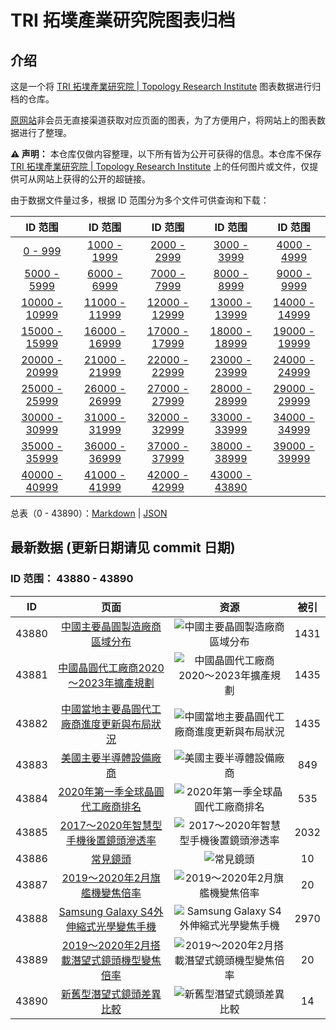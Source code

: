 # TRI 拓墣產業研究院图表归档

## 介绍

这是一个将 [TRI 拓墣產業研究院 | Topology Research Institute](https://www.topology.com.tw/) 图表数据进行归档的仓库。

[原网站](https://www.topology.com.tw/)非会员无直接渠道获取对应页面的图表，为了方便用户，将网站上的图表数据进行了整理。

**:warning: 声明：** 本仓库仅做内容整理，以下所有皆为公开可获得的信息。本仓库不保存 [TRI 拓墣產業研究院 | Topology Research Institute](https://www.topology.com.tw/) 上的任何图片或文件，仅提供可从网站上获得的公开的超链接。

由于数据文件量过多，根据 ID 范围分为多个文件可供查询和下载：
 
 | ID 范围 | ID 范围 | ID 范围 | ID 范围 | ID 范围 |
 | :-: | :-: | :-: | :-: |:-: |
 | [0 - 999](https://github.com/Sec-ant/Topology-Archive/blob/master/list/0%20-%20999.md) | [1000 - 1999](https://github.com/Sec-ant/Topology-Archive/blob/master/list/1000%20-%201999.md) | [2000 - 2999](https://github.com/Sec-ant/Topology-Archive/blob/master/list/2000%20-%202999.md) | [3000 - 3999](https://github.com/Sec-ant/Topology-Archive/blob/master/list/3000%20-%203999.md) | [4000 - 4999](https://github.com/Sec-ant/Topology-Archive/blob/master/list/4000%20-%204999.md) | 
 | [5000 - 5999](https://github.com/Sec-ant/Topology-Archive/blob/master/list/5000%20-%205999.md) | [6000 - 6999](https://github.com/Sec-ant/Topology-Archive/blob/master/list/6000%20-%206999.md) | [7000 - 7999](https://github.com/Sec-ant/Topology-Archive/blob/master/list/7000%20-%207999.md) | [8000 - 8999](https://github.com/Sec-ant/Topology-Archive/blob/master/list/8000%20-%208999.md) | [9000 - 9999](https://github.com/Sec-ant/Topology-Archive/blob/master/list/9000%20-%209999.md) | 
 | [10000 - 10999](https://github.com/Sec-ant/Topology-Archive/blob/master/list/10000%20-%2010999.md) | [11000 - 11999](https://github.com/Sec-ant/Topology-Archive/blob/master/list/11000%20-%2011999.md) | [12000 - 12999](https://github.com/Sec-ant/Topology-Archive/blob/master/list/12000%20-%2012999.md) | [13000 - 13999](https://github.com/Sec-ant/Topology-Archive/blob/master/list/13000%20-%2013999.md) | [14000 - 14999](https://github.com/Sec-ant/Topology-Archive/blob/master/list/14000%20-%2014999.md) | 
 | [15000 - 15999](https://github.com/Sec-ant/Topology-Archive/blob/master/list/15000%20-%2015999.md) | [16000 - 16999](https://github.com/Sec-ant/Topology-Archive/blob/master/list/16000%20-%2016999.md) | [17000 - 17999](https://github.com/Sec-ant/Topology-Archive/blob/master/list/17000%20-%2017999.md) | [18000 - 18999](https://github.com/Sec-ant/Topology-Archive/blob/master/list/18000%20-%2018999.md) | [19000 - 19999](https://github.com/Sec-ant/Topology-Archive/blob/master/list/19000%20-%2019999.md) | 
 | [20000 - 20999](https://github.com/Sec-ant/Topology-Archive/blob/master/list/20000%20-%2020999.md) | [21000 - 21999](https://github.com/Sec-ant/Topology-Archive/blob/master/list/21000%20-%2021999.md) | [22000 - 22999](https://github.com/Sec-ant/Topology-Archive/blob/master/list/22000%20-%2022999.md) | [23000 - 23999](https://github.com/Sec-ant/Topology-Archive/blob/master/list/23000%20-%2023999.md) | [24000 - 24999](https://github.com/Sec-ant/Topology-Archive/blob/master/list/24000%20-%2024999.md) | 
 | [25000 - 25999](https://github.com/Sec-ant/Topology-Archive/blob/master/list/25000%20-%2025999.md) | [26000 - 26999](https://github.com/Sec-ant/Topology-Archive/blob/master/list/26000%20-%2026999.md) | [27000 - 27999](https://github.com/Sec-ant/Topology-Archive/blob/master/list/27000%20-%2027999.md) | [28000 - 28999](https://github.com/Sec-ant/Topology-Archive/blob/master/list/28000%20-%2028999.md) | [29000 - 29999](https://github.com/Sec-ant/Topology-Archive/blob/master/list/29000%20-%2029999.md) | 
 | [30000 - 30999](https://github.com/Sec-ant/Topology-Archive/blob/master/list/30000%20-%2030999.md) | [31000 - 31999](https://github.com/Sec-ant/Topology-Archive/blob/master/list/31000%20-%2031999.md) | [32000 - 32999](https://github.com/Sec-ant/Topology-Archive/blob/master/list/32000%20-%2032999.md) | [33000 - 33999](https://github.com/Sec-ant/Topology-Archive/blob/master/list/33000%20-%2033999.md) | [34000 - 34999](https://github.com/Sec-ant/Topology-Archive/blob/master/list/34000%20-%2034999.md) | 
 | [35000 - 35999](https://github.com/Sec-ant/Topology-Archive/blob/master/list/35000%20-%2035999.md) | [36000 - 36999](https://github.com/Sec-ant/Topology-Archive/blob/master/list/36000%20-%2036999.md) | [37000 - 37999](https://github.com/Sec-ant/Topology-Archive/blob/master/list/37000%20-%2037999.md) | [38000 - 38999](https://github.com/Sec-ant/Topology-Archive/blob/master/list/38000%20-%2038999.md) | [39000 - 39999](https://github.com/Sec-ant/Topology-Archive/blob/master/list/39000%20-%2039999.md) | 
 | [40000 - 40999](https://github.com/Sec-ant/Topology-Archive/blob/master/list/40000%20-%2040999.md) | [41000 - 41999](https://github.com/Sec-ant/Topology-Archive/blob/master/list/41000%20-%2041999.md) | [42000 - 42999](https://github.com/Sec-ant/Topology-Archive/blob/master/list/42000%20-%2042999.md) | [43000 - 43890](https://github.com/Sec-ant/Topology-Archive/blob/master/list/43000%20-%2043890.md) |

 总表（0 - 43890）：[Markdown](https://github.com/Sec-ant/Topology-Archive/blob/master/list/list.md) | [JSON](https://github.com/Sec-ant/Topology-Archive/blob/master/list/list.json)

## 最新数据 (更新日期请见 commit 日期)

### ID 范围： 43880 - 43890

| ID | 页面 | 资源 | 被引 |
| :-: | :-: | :-: | :-: |
| 43880 | [中國主要晶圓製造廠商區域分布](https://www.topology.com.tw/DataContent/graph/%E4%B8%AD%E5%9C%8B%E4%B8%BB%E8%A6%81%E6%99%B6%E5%9C%93%E8%A3%BD%E9%80%A0%E5%BB%A0%E5%95%86%E5%8D%80%E5%9F%9F%E5%88%86%E5%B8%83/43880) | ![中國主要晶圓製造廠商區域分布](https://www.topology.com.tw/System/DownloadImg/a17a8b56f96c287e2dd0f6d284ba6851.gif/graph/43880) | <span title="4, 52, 110, 320, 350, 422, 484, 580, 617, 655, 756, 820, 839, 853, 862, 911, 915, 953, 958, 963, 1039, 1074, 1092, 1144, 1161, 1184, 1198, 1204, 1272, 1311, 1362, 1391, 1417, 1472, 1484, 1504, 1533, 1588, 1649, 1699, 1713, 1757, 1759, 1851, 1862, 1994, 2078, 2106, 2125, 2166, 2194, 2205, 2256, 2267, 2282, 2300, 2304, 2308, 2339, 2344, 2413, 2421, 2490, 2574, 2581, 2594, 2608, 2851, 2928, 2943, 2948, 2996, 3078, 3149, 3154, 3189, 3206, 3209, 3229, 3338, 3414, 3460, 3470, 3489, 3506, 3535, 3661, 3689, 3696, 3757, 3839, 3861, 3898, 3921, 4002, 4042, 4046, 4087, 4170, 4211, 4243, 4334, 4332, 4395, 4428, 4432, 4521, 4556, 4655, 4670, 4672, 4674, 4677, 4758, 4827, 4915, 4925, 4928, 4930, 4944, 4986, 5007, 5022, 5027, 5041, 5038, 5160, 5188, 5192, 5256, 5277, 5318, 5501, 5500, 5540, 5601, 5683, 5692, 5734, 5740, 5964, 5971, 6047, 6048, 6057, 6151, 6204, 6247, 6284, 6309, 6408, 6422, 6472, 6503, 6599, 6694, 6819, 6841, 6872, 6890, 7140, 7144, 7163, 7201, 7303, 7355, 7387, 7409, 7410, 7421, 7429, 7442, 7478, 7533, 7583, 7627, 7641, 7665, 7677, 7700, 7718, 7751, 7771, 7803, 7804, 7823, 7852, 7853, 7859, 7872, 7891, 8047, 8125, 8141, 8155, 8162, 8206, 8246, 8258, 8307, 8320, 8366, 8429, 8520, 8559, 8565, 8568, 8636, 8657, 8742, 8843, 8865, 8909, 8914, 8980, 9041, 9060, 9065, 9123, 9128, 9268, 9306, 9425, 9433, 9480, 9503, 9525, 9675, 9828, 9882, 9986, 10034, 10033, 10064, 10071, 10108, 10127, 10137, 10141, 10177, 10196, 10227, 10258, 10263, 10265, 10298, 10316, 10328, 10334, 10435, 10466, 10498, 10514, 10648, 10724, 10776, 10824, 10863, 10988, 10998, 11107, 11145, 11150, 11187, 11208, 11246, 11242, 11329, 11344, 11375, 11510, 11520, 11525, 11567, 11578, 11599, 11606, 11646, 11665, 11702, 11761, 11780, 11795, 11797, 11974, 11994, 12009, 12037, 12132, 12138, 12151, 12169, 12209, 12235, 12251, 12254, 12270, 12290, 12369, 12379, 12440, 12451, 12459, 12528, 12677, 12692, 12725, 12766, 12816, 12828, 12837, 12856, 12860, 12897, 12916, 12928, 12950, 12955, 12969, 13022, 13032, 13085, 13114, 13133, 13147, 13152, 13157, 13158, 13220, 13230, 13321, 13365, 13463, 13474, 13521, 13595, 13644, 13697, 13708, 13712, 13735, 13787, 13881, 13906, 13952, 13953, 13959, 14020, 14043, 14057, 14083, 14120, 14124, 14151, 14162, 14196, 14215, 14281, 14292, 14379, 14411, 14427, 14437, 14452, 14485, 14503, 14572, 14647, 14683, 14736, 14799, 14809, 14828, 14849, 14864, 14960, 15028, 15059, 15077, 15141, 15173, 15175, 15188, 15214, 15235, 15280, 15285, 15326, 15393, 15405, 15418, 15489, 15499, 15513, 15533, 15548, 15606, 15615, 15625, 15627, 15648, 15667, 15696, 15713, 15736, 15755, 15757, 15759, 15761, 15767, 15768, 15986, 16093, 16122, 16132, 16166, 16165, 16235, 16244, 16265, 16271, 16291, 16318, 16320, 16441, 16451, 16465, 16468, 16501, 16550, 16581, 16613, 16639, 16738, 16743, 16753, 16752, 16792, 16796, 16806, 16822, 16850, 16862, 16892, 16898, 16912, 16923, 16929, 16931, 16946, 16981, 16993, 16995, 17009, 17013, 17131, 17150, 17158, 17170, 17271, 17391, 17412, 17478, 17488, 17516, 17705, 17722, 17758, 17785, 17800, 17952, 17956, 17977, 17988, 18021, 18053, 18107, 18109, 18165, 18178, 18195, 18277, 18281, 18296, 18304, 18351, 18356, 18368, 18389, 18399, 18419, 18421, 18422, 18455, 18559, 18594, 18676, 18882, 19038, 19105, 19163, 19176, 19177, 19213, 19220, 19266, 19294, 19395, 19410, 19450, 19455, 19475, 19530, 19534, 19569, 19596, 19609, 19613, 19662, 19680, 19693, 19702, 19712, 19722, 19728, 19756, 19758, 19857, 19876, 19905, 19910, 19907, 19909, 19933, 20153, 20163, 20205, 20226, 20261, 20263, 20290, 20338, 20557, 20584, 20630, 20633, 20676, 20858, 20875, 20912, 20956, 20988, 20987, 21016, 21085, 21103, 21109, 21189, 21227, 21232, 21236, 21245, 21281, 21332, 21410, 21426, 21431, 21456, 21505, 21525, 21538, 21592, 21594, 21617, 21684, 21757, 21768, 21773, 21839, 21870, 21901, 21900, 21909, 21927, 21948, 21956, 21964, 21980, 22019, 22020, 22090, 22127, 22205, 22299, 22317, 22331, 22365, 22405, 22499, 22515, 22519, 22523, 22529, 22566, 22696, 22724, 22749, 22756, 22785, 22827, 22842, 22851, 22887, 22891, 22897, 22927, 22962, 22967, 23014, 23045, 23051, 23093, 23111, 23161, 23176, 23236, 23240, 23255, 23257, 23268, 23296, 23313, 23446, 23458, 23461, 23507, 23524, 23525, 23530, 23761, 23759, 23836, 23888, 23923, 23922, 23989, 24016, 24074, 24161, 24174, 24181, 24213, 24218, 24232, 24254, 24297, 24355, 24362, 24366, 24375, 24417, 24503, 24594, 24608, 24681, 24703, 24742, 24795, 24813, 24890, 24901, 24925, 24926, 24961, 25031, 25039, 25070, 25099, 25108, 25146, 25180, 25208, 25213, 25214, 25244, 25246, 25247, 25263, 25308, 25309, 25323, 25333, 25344, 25416, 25472, 25482, 25493, 25515, 25526, 25589, 25604, 25614, 25709, 25847, 25886, 25899, 25933, 25991, 26031, 26073, 26082, 26099, 26102, 26213, 26293, 26312, 26324, 26332, 26333, 26355, 26406, 26404, 26414, 26519, 26571, 26573, 26579, 26629, 26662, 26672, 26681, 26716, 26766, 26769, 26782, 26789, 26878, 26903, 26933, 26959, 26971, 27058, 27072, 27104, 27114, 27122, 27149, 27195, 27202, 27215, 27222, 27232, 27238, 27239, 27258, 27274, 27290, 27360, 27451, 27468, 27506, 27561, 27563, 27585, 27641, 27666, 27670, 27693, 27707, 27739, 27744, 27753, 27763, 27801, 27804, 27806, 27835, 27894, 27914, 27921, 27979, 28027, 28037, 28068, 28119, 28141, 28156, 28186, 28224, 28232, 28266, 28291, 28315, 28364, 28371, 28372, 28387, 28388, 28407, 28409, 28473, 28477, 28478, 28494, 28526, 28580, 28592, 28601, 28621, 28689, 28702, 28717, 28739, 28775, 28781, 28809, 28835, 28879, 28917, 28955, 28962, 28975, 29031, 29062, 29079, 29088, 29137, 29158, 29159, 29177, 29187, 29198, 29227, 29234, 29270, 29315, 29320, 29360, 29364, 29385, 29427, 29475, 29489, 29503, 29508, 29556, 29689, 29691, 29722, 29744, 29747, 29780, 29781, 29783, 29785, 29830, 29837, 29858, 29888, 29974, 29999, 30023, 30086, 30089, 30128, 30134, 30152, 30159, 30177, 30186, 30278, 30325, 30346, 30365, 30394, 30407, 30430, 30438, 30461, 30475, 30504, 30541, 30554, 30582, 30621, 30623, 30657, 30716, 30761, 30805, 30852, 30898, 30908, 30943, 30965, 30989, 31044, 31057, 31076, 31130, 31140, 31151, 31219, 31226, 31241, 31334, 31360, 31368, 31393, 31427, 31490, 31502, 31513, 31545, 31596, 31602, 31719, 31741, 31775, 31855, 31897, 31906, 31924, 31923, 32012, 32028, 32098, 32138, 32154, 32185, 32197, 32227, 32245, 32268, 32331, 32352, 32365, 32380, 32386, 32387, 32410, 32415, 32419, 32448, 32464, 32493, 32522, 32540, 32587, 32594, 32615, 32662, 32731, 32763, 32803, 32832, 32864, 32869, 32910, 32914, 32931, 32980, 32981, 33011, 33014, 33053, 33100, 33107, 33115, 33130, 33148, 33150, 33156, 33189, 33190, 33203, 33267, 33322, 33324, 33371, 33393, 33444, 33453, 33514, 33541, 33558, 33559, 33562, 33564, 33578, 33585, 33603, 33626, 33641, 33676, 33799, 33802, 33872, 33913, 33918, 33930, 33938, 33957, 33976, 33985, 34008, 34045, 34062, 34071, 34084, 34087, 34131, 34138, 34256, 34305, 34307, 34350, 34360, 34439, 34477, 34488, 34523, 34521, 34538, 34561, 34582, 34610, 34620, 34650, 34862, 34911, 34930, 35004, 35030, 35035, 35045, 35107, 35156, 35155, 35161, 35225, 35373, 35391, 35432, 35486, 35519, 35544, 35566, 35703, 35735, 35772, 35773, 35793, 35825, 35853, 35871, 35882, 36004, 36001, 36068, 36145, 36172, 36197, 36206, 36234, 36265, 36299, 36302, 36307, 36315, 36321, 36324, 36443, 36445, 36465, 36516, 36559, 36613, 36619, 36640, 36672, 36703, 36724, 36842, 36887, 36911, 36927, 36933, 36943, 36970, 36972, 36985, 37030, 37065, 37094, 37172, 37173, 37217, 37276, 37287, 37307, 37320, 37318, 37343, 37350, 37384, 37412, 37504, 37630, 37629, 37650, 37727, 37729, 37728, 37730, 37731, 37850, 37853, 37851, 37965, 37966, 37967, 37968, 37969, 37978, 37992, 37997, 38098, 38096, 38097, 38186, 38188, 38187, 38190, 38189, 38222, 38223, 38235, 38236, 38237, 38238, 38240, 38239, 38241, 38242, 38244, 38243, 38246, 38245, 38247, 38248, 38249, 38281, 38280, 38283, 38284, 38285, 38286, 38361, 38360, 38417, 38422, 38421, 38496, 38498, 38505, 38506, 38507, 38513, 38519, 38555, 38554, 38556, 38552, 38559, 38566, 38560, 38627, 38636, 38642, 38643, 38641, 38645, 38644, 38646, 38647, 38648, 38655, 38661, 38748, 38750, 38782, 38786, 38783, 38787, 38784, 38785, 38788, 38789, 38792, 38790, 38791, 38793, 38794, 38839, 38840, 38842, 38841, 38892, 38893, 38895, 38896, 38897, 38952, 38968, 38978, 38977, 38980, 38979, 38981, 38982, 38983, 38984, 39069, 39072, 39082, 39081, 39103, 39102, 39143, 39144, 39176, 39183, 39182, 39306, 39305, 39308, 39322, 39426, 39427, 39435, 39511, 39512, 39604, 39605, 39676, 39677, 39678, 39680, 39815, 39831, 39832, 39834, 39833, 39830, 39829, 39840, 39880, 39881, 39955, 40032, 40183, 40184, 40253, 40254, 40255, 40259, 40345, 40353, 40400, 40425, 40430, 40525, 40535, 40626, 40629, 40628, 40633, 40632, 40631, 40657, 40663, 40688, 40689, 40692, 40766, 40790, 40791, 40802, 40801, 40840, 40847, 40892, 40893, 40894, 40895, 40896, 40928, 40930, 40956, 40957, 40958, 40959, 40960, 40961, 40962, 40967, 40969, 40972, 40986, 40994, 41002, 41040, 41048, 41050, 41051, 41053, 41059, 41058, 41061, 41060, 41062, 41063, 41116, 41125, 41126, 41146, 41166, 41308, 41307, 41309, 41311, 41313, 41314, 41322, 41333, 41341, 41347, 41349, 41395, 41434, 41435, 41437, 41445, 41498, 41499, 41555, 41558, 41826, 41829, 41828, 41830, 41903, 41906, 41905, 41919, 41995, 41996, 41997, 41998, 42000, 42001, 42013, 42068, 42100, 42107, 42144, 42146, 42145, 42147, 42155, 42158, 42156, 42159, 42160, 42161, 42165, 42169, 42170, 42168, 42172, 42171, 42226, 42278, 42325, 42345, 42395, 42469, 42470, 42597, 42596, 42840, 43160, 43159, 43165, 43164, 43304, 43340, 43341, 43342, 43343, 43345, 43347, 43366, 43369, 43371, 43372, 43370, 43374, 43376, 43375, 43411, 43454, 43455, 43489, 43492, 43499, 43506, 43517, 43518, 43519, 43717, 43738, 43745, 43760, 43763, 43767, 43777, 43808, 43838, 43870">1431</span> |
| 43881 | [中國晶圓代工廠商2020～2023年擴產規劃](https://www.topology.com.tw/DataContent/graph/%E4%B8%AD%E5%9C%8B%E6%99%B6%E5%9C%93%E4%BB%A3%E5%B7%A5%E5%BB%A0%E5%95%862020%EF%BD%9E2023%E5%B9%B4%E6%93%B4%E7%94%A2%E8%A6%8F%E5%8A%83/43881) | ![中國晶圓代工廠商2020～2023年擴產規劃](https://www.topology.com.tw/System/DownloadImg/8c75bdd3850c5e48f096c15d6f20e2ee.gif/graph/43881) | <span title="4, 52, 110, 320, 350, 422, 484, 580, 617, 655, 756, 820, 839, 853, 862, 911, 915, 953, 958, 963, 1039, 1074, 1092, 1144, 1161, 1184, 1198, 1204, 1272, 1311, 1362, 1391, 1417, 1472, 1484, 1504, 1533, 1588, 1649, 1699, 1713, 1757, 1759, 1851, 1862, 1994, 2078, 2106, 2125, 2166, 2194, 2205, 2256, 2267, 2282, 2304, 2308, 2339, 2344, 2413, 2421, 2490, 2574, 2581, 2594, 2608, 2851, 2928, 2943, 2948, 2996, 3078, 3149, 3154, 3189, 3206, 3209, 3229, 3338, 3414, 3460, 3470, 3489, 3506, 3535, 3661, 3689, 3696, 3839, 3861, 3898, 3921, 4002, 4042, 4046, 4087, 4170, 4211, 4243, 4332, 4395, 4428, 4432, 4521, 4556, 4655, 4670, 4672, 4674, 4677, 4758, 4827, 4915, 4925, 4928, 4930, 4944, 4986, 5007, 5022, 5027, 5041, 5038, 5160, 5188, 5192, 5256, 5277, 5318, 5501, 5500, 5540, 5601, 5683, 5692, 5734, 5740, 5964, 5971, 6047, 6048, 6057, 6151, 6204, 6247, 6284, 6309, 6408, 6422, 6472, 6503, 6599, 6694, 6819, 6841, 6872, 7140, 7144, 7163, 7201, 7303, 7355, 7387, 7409, 7410, 7421, 7429, 7442, 7478, 7533, 7583, 7627, 7641, 7665, 7677, 7700, 7718, 7751, 7771, 7803, 7804, 7823, 7852, 7853, 7859, 7872, 7891, 8047, 8125, 8141, 8155, 8162, 8206, 8246, 8258, 8307, 8320, 8429, 8520, 8559, 8565, 8568, 8636, 8657, 8742, 8827, 8843, 8865, 8909, 8914, 8980, 9041, 9060, 9065, 9123, 9128, 9268, 9306, 9425, 9433, 9480, 9503, 9525, 9675, 9828, 9882, 9986, 10034, 10033, 10064, 10071, 10108, 10127, 10137, 10141, 10177, 10196, 10227, 10258, 10263, 10265, 10298, 10316, 10334, 10435, 10466, 10498, 10514, 10648, 10724, 10776, 10824, 10863, 10988, 10998, 11107, 11145, 11150, 11187, 11208, 11246, 11242, 11329, 11344, 11375, 11510, 11520, 11525, 11567, 11578, 11599, 11606, 11646, 11665, 11702, 11761, 11780, 11795, 11797, 11974, 11994, 12009, 12037, 12132, 12138, 12151, 12209, 12235, 12251, 12270, 12290, 12369, 12379, 12440, 12451, 12459, 12528, 12677, 12692, 12725, 12766, 12828, 12837, 12856, 12860, 12897, 12916, 12928, 12950, 12955, 12969, 13022, 13032, 13085, 13114, 13133, 13147, 13152, 13157, 13220, 13230, 13321, 13365, 13463, 13474, 13521, 13595, 13644, 13697, 13708, 13712, 13735, 13787, 13881, 13906, 13952, 13953, 13959, 13966, 14020, 14043, 14057, 14083, 14120, 14124, 14151, 14162, 14196, 14215, 14281, 14292, 14379, 14411, 14427, 14437, 14452, 14485, 14503, 14572, 14647, 14683, 14736, 14799, 14809, 14828, 14849, 14864, 14960, 15028, 15059, 15077, 15141, 15173, 15175, 15188, 15214, 15235, 15280, 15285, 15326, 15393, 15405, 15418, 15489, 15499, 15513, 15533, 15548, 15606, 15615, 15625, 15627, 15648, 15667, 15696, 15713, 15736, 15755, 15757, 15759, 15761, 15767, 15768, 15986, 16093, 16122, 16132, 16166, 16165, 16235, 16244, 16265, 16271, 16291, 16318, 16320, 16441, 16451, 16465, 16468, 16501, 16550, 16581, 16613, 16639, 16738, 16743, 16753, 16752, 16792, 16796, 16806, 16822, 16850, 16862, 16892, 16898, 16912, 16923, 16929, 16931, 16946, 16981, 16993, 16995, 17009, 17013, 17131, 17150, 17158, 17170, 17271, 17391, 17412, 17478, 17488, 17516, 17705, 17722, 17758, 17785, 17800, 17952, 17956, 17977, 17988, 18021, 18053, 18107, 18109, 18165, 18178, 18195, 18277, 18281, 18296, 18304, 18356, 18368, 18389, 18399, 18419, 18421, 18422, 18455, 18559, 18594, 18676, 18882, 19038, 19105, 19163, 19176, 19177, 19213, 19220, 19266, 19294, 19395, 19410, 19450, 19455, 19475, 19530, 19534, 19569, 19596, 19609, 19613, 19662, 19680, 19693, 19702, 19712, 19722, 19728, 19756, 19758, 19857, 19876, 19905, 19910, 19907, 19909, 19933, 20153, 20163, 20226, 20261, 20263, 20290, 20338, 20557, 20584, 20630, 20633, 20676, 20858, 20875, 20912, 20956, 20988, 20987, 21057, 21085, 21103, 21109, 21189, 21227, 21232, 21236, 21245, 21281, 21332, 21410, 21426, 21431, 21456, 21505, 21525, 21538, 21592, 21594, 21617, 21684, 21757, 21768, 21773, 21839, 21870, 21901, 21900, 21909, 21927, 21948, 21956, 21980, 22019, 22020, 22090, 22127, 22205, 22299, 22317, 22331, 22365, 22405, 22499, 22515, 22519, 22523, 22529, 22566, 22696, 22724, 22749, 22756, 22785, 22827, 22842, 22851, 22887, 22891, 22897, 22927, 22962, 22967, 23014, 23045, 23051, 23093, 23111, 23161, 23176, 23236, 23240, 23255, 23257, 23268, 23296, 23313, 23446, 23458, 23461, 23507, 23524, 23525, 23530, 23575, 23761, 23759, 23836, 23888, 23923, 23922, 23989, 24016, 24074, 24161, 24174, 24181, 24213, 24218, 24232, 24254, 24297, 24355, 24362, 24366, 24375, 24417, 24503, 24594, 24608, 24681, 24703, 24742, 24795, 24813, 24890, 24901, 24925, 24926, 24961, 25031, 25039, 25070, 25099, 25108, 25146, 25180, 25208, 25213, 25214, 25244, 25246, 25247, 25263, 25308, 25309, 25323, 25333, 25344, 25416, 25472, 25482, 25493, 25515, 25526, 25589, 25604, 25614, 25709, 25847, 25886, 25899, 25933, 25986, 25991, 26031, 26073, 26082, 26099, 26102, 26213, 26293, 26312, 26324, 26332, 26333, 26355, 26406, 26404, 26414, 26519, 26571, 26573, 26579, 26629, 26662, 26672, 26681, 26716, 26766, 26769, 26782, 26789, 26878, 26903, 26933, 26959, 26971, 27058, 27072, 27104, 27114, 27122, 27149, 27195, 27202, 27215, 27222, 27232, 27238, 27239, 27258, 27274, 27290, 27360, 27451, 27468, 27506, 27561, 27563, 27585, 27641, 27666, 27670, 27693, 27707, 27739, 27744, 27753, 27763, 27801, 27804, 27806, 27835, 27894, 27914, 27921, 27979, 28027, 28037, 28068, 28119, 28141, 28156, 28186, 28202, 28224, 28232, 28266, 28291, 28315, 28364, 28371, 28372, 28387, 28388, 28407, 28409, 28473, 28477, 28478, 28494, 28526, 28580, 28592, 28601, 28621, 28689, 28702, 28717, 28739, 28775, 28781, 28809, 28835, 28879, 28917, 28955, 28962, 28975, 29031, 29062, 29079, 29088, 29137, 29158, 29159, 29177, 29187, 29198, 29227, 29234, 29270, 29315, 29320, 29360, 29364, 29385, 29427, 29475, 29489, 29503, 29508, 29556, 29689, 29691, 29722, 29737, 29744, 29747, 29780, 29781, 29783, 29785, 29830, 29837, 29858, 29888, 29974, 29999, 30023, 30086, 30089, 30128, 30134, 30152, 30159, 30177, 30186, 30278, 30325, 30346, 30365, 30394, 30407, 30430, 30438, 30461, 30475, 30504, 30541, 30554, 30582, 30621, 30623, 30657, 30716, 30761, 30805, 30852, 30898, 30908, 30943, 30989, 31044, 31057, 31076, 31130, 31140, 31151, 31219, 31226, 31241, 31334, 31360, 31368, 31393, 31427, 31490, 31502, 31513, 31545, 31596, 31602, 31719, 31741, 31775, 31855, 31897, 31906, 31924, 31923, 32012, 32028, 32098, 32138, 32154, 32185, 32197, 32227, 32245, 32268, 32331, 32352, 32365, 32380, 32386, 32387, 32410, 32415, 32419, 32448, 32464, 32493, 32522, 32540, 32587, 32594, 32615, 32662, 32731, 32763, 32803, 32832, 32864, 32869, 32910, 32914, 32980, 32981, 33014, 33053, 33100, 33107, 33115, 33130, 33148, 33150, 33156, 33189, 33190, 33203, 33267, 33322, 33324, 33371, 33393, 33444, 33453, 33514, 33541, 33558, 33559, 33562, 33564, 33578, 33585, 33626, 33641, 33676, 33799, 33802, 33872, 33913, 33918, 33930, 33938, 33957, 33976, 33985, 34008, 34045, 34062, 34071, 34084, 34087, 34131, 34138, 34256, 34305, 34307, 34350, 34360, 34439, 34477, 34488, 34523, 34521, 34538, 34561, 34582, 34610, 34620, 34650, 34862, 34930, 35004, 35030, 35035, 35045, 35107, 35156, 35155, 35161, 35225, 35373, 35391, 35432, 35486, 35519, 35544, 35566, 35703, 35735, 35772, 35773, 35793, 35825, 35853, 35871, 35882, 36004, 36001, 36068, 36145, 36172, 36197, 36206, 36234, 36265, 36299, 36302, 36307, 36315, 36321, 36324, 36443, 36445, 36465, 36516, 36559, 36613, 36619, 36640, 36672, 36703, 36842, 36887, 36911, 36927, 36933, 36943, 36970, 36972, 36985, 37030, 37065, 37094, 37172, 37173, 37217, 37276, 37287, 37307, 37320, 37318, 37343, 37350, 37384, 37412, 37504, 37630, 37629, 37650, 37727, 37729, 37728, 37730, 37731, 37850, 37853, 37851, 37965, 37966, 37967, 37968, 37969, 37978, 37992, 37997, 38098, 38096, 38097, 38186, 38188, 38187, 38190, 38189, 38222, 38223, 38235, 38236, 38237, 38238, 38240, 38239, 38241, 38242, 38244, 38243, 38246, 38245, 38247, 38248, 38249, 38281, 38280, 38283, 38284, 38285, 38286, 38361, 38360, 38417, 38422, 38421, 38496, 38498, 38505, 38506, 38507, 38513, 38519, 38555, 38554, 38556, 38552, 38559, 38566, 38565, 38560, 38627, 38636, 38642, 38643, 38641, 38645, 38644, 38646, 38647, 38655, 38661, 38736, 38748, 38750, 38782, 38786, 38783, 38787, 38784, 38785, 38788, 38789, 38792, 38790, 38791, 38793, 38794, 38839, 38840, 38842, 38841, 38892, 38893, 38895, 38896, 38897, 38952, 38968, 38978, 38977, 38980, 38979, 38981, 38982, 38983, 38984, 39069, 39072, 39082, 39081, 39100, 39103, 39102, 39143, 39144, 39176, 39183, 39182, 39230, 39306, 39305, 39308, 39322, 39426, 39427, 39435, 39511, 39512, 39604, 39605, 39676, 39677, 39678, 39680, 39815, 39831, 39832, 39834, 39833, 39830, 39829, 39840, 39880, 39881, 39955, 40032, 40253, 40254, 40255, 40259, 40345, 40353, 40400, 40425, 40430, 40525, 40535, 40626, 40629, 40628, 40633, 40632, 40631, 40657, 40663, 40688, 40689, 40692, 40766, 40790, 40791, 40794, 40802, 40801, 40820, 40840, 40847, 40892, 40893, 40894, 40895, 40896, 40928, 40930, 40956, 40957, 40958, 40959, 40960, 40961, 40962, 40967, 40969, 40972, 40986, 40994, 41002, 41040, 41048, 41050, 41051, 41053, 41059, 41058, 41061, 41060, 41062, 41063, 41116, 41125, 41126, 41146, 41166, 41308, 41310, 41307, 41309, 41311, 41313, 41314, 41322, 41333, 41341, 41347, 41349, 41395, 41434, 41435, 41437, 41445, 41498, 41499, 41555, 41558, 41754, 41770, 41826, 41829, 41828, 41830, 41903, 41906, 41905, 41919, 41995, 41996, 41997, 41998, 42000, 42001, 42013, 42068, 42100, 42107, 42144, 42146, 42145, 42147, 42155, 42158, 42156, 42159, 42160, 42161, 42165, 42169, 42170, 42168, 42172, 42171, 42186, 42226, 42278, 42325, 42345, 42395, 42469, 42470, 42518, 42519, 42597, 42596, 42840, 43016, 43033, 43038, 43160, 43159, 43165, 43164, 43168, 43304, 43340, 43341, 43342, 43343, 43345, 43347, 43366, 43369, 43371, 43372, 43370, 43374, 43376, 43375, 43411, 43454, 43455, 43489, 43492, 43499, 43506, 43517, 43518, 43519, 43635, 43738, 43745, 43760, 43763, 43767, 43777, 43808, 43870, 43875, 43874, 43880, 43879, 43884">1435</span> |
| 43882 | [中國當地主要晶圓代工廠商進度更新與布局狀況](https://www.topology.com.tw/DataContent/graph/%E4%B8%AD%E5%9C%8B%E7%95%B6%E5%9C%B0%E4%B8%BB%E8%A6%81%E6%99%B6%E5%9C%93%E4%BB%A3%E5%B7%A5%E5%BB%A0%E5%95%86%E9%80%B2%E5%BA%A6%E6%9B%B4%E6%96%B0%E8%88%87%E5%B8%83%E5%B1%80%E7%8B%80%E6%B3%81/43882) | ![中國當地主要晶圓代工廠商進度更新與布局狀況](https://www.topology.com.tw/System/DownloadImg/73158fa7d65e394d5635f549b17c73a9.gif/graph/43882) | <span title="4, 52, 110, 320, 350, 422, 484, 580, 617, 655, 756, 820, 839, 853, 862, 911, 915, 953, 958, 963, 1039, 1074, 1092, 1144, 1161, 1184, 1198, 1204, 1272, 1311, 1362, 1391, 1417, 1472, 1484, 1504, 1533, 1588, 1649, 1699, 1713, 1757, 1759, 1851, 1862, 1994, 2078, 2106, 2125, 2166, 2194, 2205, 2256, 2267, 2282, 2304, 2308, 2339, 2344, 2413, 2421, 2490, 2574, 2581, 2594, 2608, 2851, 2928, 2943, 2948, 2996, 3078, 3149, 3154, 3189, 3206, 3209, 3229, 3338, 3414, 3460, 3470, 3489, 3506, 3535, 3661, 3689, 3696, 3839, 3861, 3898, 3921, 4002, 4042, 4046, 4087, 4170, 4211, 4243, 4332, 4395, 4428, 4432, 4521, 4556, 4655, 4670, 4672, 4674, 4677, 4758, 4827, 4915, 4925, 4928, 4930, 4944, 4986, 5007, 5022, 5027, 5041, 5038, 5160, 5188, 5192, 5256, 5277, 5318, 5501, 5500, 5540, 5601, 5683, 5692, 5734, 5740, 5964, 5971, 6047, 6048, 6057, 6151, 6204, 6247, 6284, 6309, 6408, 6422, 6472, 6503, 6599, 6694, 6819, 6841, 6872, 7140, 7144, 7163, 7201, 7303, 7355, 7387, 7409, 7410, 7421, 7429, 7442, 7478, 7533, 7583, 7627, 7641, 7665, 7677, 7700, 7718, 7751, 7771, 7803, 7804, 7823, 7852, 7853, 7859, 7872, 7891, 8047, 8125, 8141, 8155, 8162, 8206, 8246, 8258, 8307, 8320, 8429, 8520, 8559, 8565, 8568, 8636, 8657, 8742, 8827, 8843, 8865, 8909, 8914, 8980, 9041, 9060, 9065, 9123, 9128, 9268, 9306, 9425, 9433, 9480, 9503, 9525, 9675, 9828, 9882, 9986, 10024, 10034, 10033, 10064, 10071, 10108, 10127, 10137, 10141, 10177, 10196, 10227, 10258, 10263, 10265, 10298, 10316, 10334, 10435, 10466, 10498, 10514, 10648, 10724, 10776, 10824, 10863, 10988, 10998, 11058, 11107, 11145, 11150, 11187, 11208, 11246, 11242, 11329, 11344, 11375, 11510, 11520, 11525, 11567, 11578, 11599, 11606, 11646, 11665, 11702, 11761, 11780, 11795, 11797, 11974, 11994, 12009, 12037, 12132, 12138, 12151, 12209, 12235, 12251, 12270, 12290, 12369, 12379, 12440, 12451, 12459, 12528, 12677, 12692, 12725, 12766, 12828, 12837, 12856, 12860, 12897, 12916, 12928, 12950, 12955, 12969, 13022, 13032, 13085, 13114, 13133, 13147, 13152, 13157, 13220, 13230, 13321, 13365, 13463, 13474, 13521, 13595, 13644, 13697, 13708, 13712, 13735, 13787, 13881, 13906, 13952, 13953, 13959, 14020, 14043, 14057, 14083, 14120, 14124, 14151, 14162, 14196, 14215, 14281, 14292, 14379, 14411, 14427, 14437, 14452, 14485, 14503, 14572, 14647, 14683, 14736, 14799, 14809, 14828, 14849, 14864, 14960, 15028, 15059, 15077, 15114, 15141, 15173, 15175, 15188, 15214, 15235, 15280, 15285, 15326, 15393, 15405, 15418, 15489, 15499, 15513, 15533, 15548, 15606, 15615, 15625, 15627, 15648, 15667, 15696, 15713, 15736, 15755, 15757, 15759, 15761, 15767, 15768, 15986, 16093, 16122, 16132, 16166, 16165, 16235, 16244, 16265, 16271, 16291, 16318, 16320, 16441, 16451, 16465, 16468, 16501, 16550, 16581, 16613, 16639, 16738, 16743, 16753, 16752, 16792, 16796, 16806, 16822, 16850, 16862, 16892, 16898, 16912, 16923, 16929, 16931, 16946, 16981, 16993, 16995, 17009, 17013, 17131, 17150, 17158, 17170, 17271, 17391, 17412, 17478, 17488, 17516, 17705, 17722, 17758, 17785, 17800, 17952, 17956, 17977, 17988, 18021, 18053, 18107, 18109, 18165, 18178, 18195, 18277, 18281, 18296, 18304, 18356, 18368, 18389, 18399, 18419, 18421, 18422, 18455, 18559, 18594, 18676, 18882, 19038, 19105, 19163, 19176, 19177, 19213, 19220, 19266, 19294, 19395, 19410, 19450, 19455, 19475, 19530, 19534, 19569, 19596, 19609, 19613, 19662, 19680, 19693, 19702, 19712, 19722, 19728, 19756, 19758, 19857, 19876, 19905, 19910, 19907, 19909, 19933, 20153, 20163, 20226, 20261, 20263, 20290, 20338, 20557, 20584, 20595, 20630, 20633, 20676, 20858, 20875, 20912, 20956, 20988, 20987, 21057, 21085, 21103, 21109, 21189, 21227, 21232, 21236, 21245, 21281, 21332, 21410, 21426, 21431, 21456, 21505, 21525, 21538, 21592, 21594, 21617, 21684, 21757, 21768, 21773, 21839, 21870, 21901, 21900, 21909, 21927, 21948, 21956, 21980, 22019, 22020, 22090, 22127, 22205, 22299, 22317, 22331, 22365, 22405, 22499, 22515, 22519, 22523, 22529, 22566, 22696, 22724, 22749, 22756, 22785, 22827, 22842, 22851, 22887, 22891, 22897, 22927, 22962, 22967, 23014, 23045, 23051, 23093, 23111, 23161, 23176, 23236, 23240, 23255, 23257, 23268, 23296, 23313, 23446, 23458, 23461, 23507, 23524, 23525, 23530, 23761, 23759, 23836, 23888, 23923, 23922, 23989, 24016, 24074, 24161, 24174, 24181, 24213, 24218, 24232, 24254, 24297, 24355, 24362, 24366, 24375, 24417, 24503, 24594, 24608, 24681, 24703, 24742, 24795, 24813, 24890, 24901, 24925, 24926, 24961, 25031, 25039, 25070, 25099, 25108, 25146, 25180, 25208, 25213, 25214, 25244, 25246, 25247, 25263, 25308, 25309, 25323, 25333, 25344, 25416, 25472, 25482, 25493, 25515, 25526, 25589, 25604, 25614, 25709, 25847, 25886, 25899, 25933, 25991, 26031, 26073, 26082, 26099, 26102, 26213, 26293, 26312, 26324, 26332, 26333, 26355, 26406, 26404, 26414, 26519, 26571, 26573, 26579, 26629, 26662, 26672, 26681, 26716, 26766, 26769, 26782, 26789, 26878, 26903, 26933, 26959, 26971, 27058, 27072, 27104, 27114, 27122, 27149, 27195, 27202, 27215, 27222, 27232, 27238, 27239, 27258, 27274, 27290, 27360, 27451, 27468, 27506, 27561, 27563, 27585, 27641, 27666, 27670, 27693, 27707, 27739, 27744, 27753, 27763, 27801, 27804, 27806, 27835, 27894, 27914, 27921, 27979, 28027, 28037, 28068, 28119, 28141, 28156, 28186, 28202, 28224, 28232, 28266, 28291, 28315, 28364, 28371, 28372, 28387, 28388, 28407, 28409, 28473, 28477, 28478, 28494, 28526, 28580, 28592, 28601, 28621, 28689, 28702, 28717, 28739, 28775, 28781, 28809, 28835, 28879, 28917, 28955, 28962, 28975, 29031, 29062, 29079, 29088, 29137, 29158, 29159, 29177, 29187, 29198, 29227, 29234, 29270, 29315, 29320, 29360, 29364, 29385, 29427, 29475, 29489, 29503, 29508, 29556, 29689, 29691, 29722, 29737, 29744, 29747, 29780, 29781, 29783, 29785, 29830, 29837, 29858, 29888, 29974, 29999, 30023, 30086, 30089, 30128, 30134, 30152, 30159, 30177, 30186, 30278, 30325, 30346, 30365, 30394, 30407, 30430, 30438, 30461, 30475, 30504, 30541, 30554, 30582, 30621, 30623, 30657, 30716, 30761, 30805, 30852, 30898, 30908, 30943, 30989, 31044, 31057, 31076, 31130, 31140, 31151, 31219, 31226, 31241, 31334, 31360, 31368, 31393, 31427, 31490, 31502, 31513, 31545, 31596, 31602, 31719, 31741, 31775, 31855, 31897, 31906, 31924, 31923, 32012, 32028, 32098, 32138, 32154, 32185, 32197, 32227, 32245, 32268, 32331, 32352, 32365, 32380, 32386, 32387, 32410, 32415, 32419, 32448, 32464, 32493, 32522, 32540, 32587, 32594, 32615, 32662, 32731, 32763, 32803, 32832, 32864, 32869, 32910, 32914, 32980, 32981, 33014, 33053, 33100, 33107, 33115, 33130, 33148, 33150, 33156, 33189, 33190, 33203, 33267, 33290, 33322, 33324, 33371, 33393, 33444, 33453, 33514, 33541, 33558, 33559, 33562, 33564, 33578, 33585, 33626, 33641, 33676, 33799, 33802, 33872, 33913, 33918, 33930, 33938, 33957, 33976, 33985, 34008, 34045, 34062, 34071, 34084, 34087, 34131, 34138, 34256, 34305, 34307, 34350, 34360, 34439, 34477, 34488, 34523, 34521, 34538, 34561, 34582, 34610, 34614, 34620, 34650, 34765, 34862, 34930, 35004, 35030, 35035, 35045, 35107, 35156, 35155, 35161, 35225, 35373, 35391, 35432, 35486, 35519, 35544, 35566, 35703, 35735, 35772, 35773, 35793, 35825, 35853, 35871, 35882, 36004, 36001, 36068, 36145, 36172, 36197, 36206, 36234, 36265, 36299, 36302, 36307, 36315, 36321, 36324, 36443, 36445, 36465, 36516, 36559, 36613, 36619, 36640, 36672, 36703, 36842, 36887, 36911, 36927, 36933, 36943, 36970, 36972, 36985, 37030, 37065, 37094, 37172, 37173, 37217, 37276, 37287, 37307, 37320, 37318, 37343, 37350, 37384, 37412, 37504, 37630, 37629, 37650, 37727, 37729, 37728, 37730, 37731, 37850, 37853, 37851, 37965, 37966, 37967, 37968, 37969, 37978, 37992, 37997, 38098, 38096, 38097, 38186, 38188, 38187, 38190, 38189, 38222, 38223, 38235, 38236, 38237, 38238, 38240, 38239, 38241, 38242, 38244, 38243, 38246, 38245, 38247, 38248, 38249, 38281, 38280, 38283, 38284, 38285, 38286, 38361, 38360, 38417, 38422, 38421, 38496, 38498, 38505, 38506, 38507, 38513, 38519, 38555, 38554, 38556, 38552, 38559, 38566, 38565, 38560, 38627, 38636, 38642, 38643, 38641, 38645, 38644, 38646, 38647, 38655, 38661, 38736, 38748, 38750, 38782, 38786, 38783, 38787, 38784, 38785, 38788, 38789, 38792, 38790, 38791, 38793, 38794, 38839, 38840, 38842, 38841, 38892, 38893, 38895, 38896, 38897, 38952, 38968, 38978, 38977, 38980, 38979, 38981, 38982, 38983, 38984, 39069, 39072, 39082, 39081, 39100, 39103, 39102, 39143, 39144, 39176, 39183, 39182, 39230, 39306, 39305, 39308, 39322, 39426, 39427, 39435, 39511, 39512, 39604, 39605, 39676, 39677, 39678, 39680, 39815, 39831, 39832, 39834, 39833, 39830, 39829, 39840, 39880, 39881, 39955, 40032, 40112, 40253, 40254, 40255, 40259, 40345, 40353, 40400, 40425, 40430, 40525, 40535, 40626, 40629, 40628, 40633, 40632, 40631, 40657, 40663, 40688, 40689, 40692, 40766, 40790, 40791, 40794, 40802, 40801, 40840, 40847, 40892, 40893, 40894, 40895, 40896, 40928, 40930, 40956, 40957, 40958, 40959, 40960, 40961, 40962, 40967, 40969, 40972, 40986, 40994, 41002, 41040, 41048, 41050, 41051, 41053, 41059, 41058, 41061, 41060, 41062, 41063, 41116, 41125, 41126, 41146, 41166, 41308, 41310, 41307, 41309, 41311, 41313, 41314, 41322, 41333, 41341, 41347, 41349, 41395, 41434, 41435, 41437, 41445, 41498, 41499, 41555, 41558, 41770, 41826, 41829, 41828, 41903, 41906, 41905, 41919, 41995, 41996, 41997, 41998, 42000, 42013, 42068, 42100, 42107, 42144, 42146, 42145, 42147, 42155, 42158, 42156, 42159, 42160, 42161, 42165, 42169, 42170, 42168, 42172, 42171, 42186, 42226, 42278, 42325, 42345, 42395, 42469, 42470, 42518, 42519, 42575, 42597, 42596, 42734, 42840, 42887, 42989, 43016, 43033, 43038, 43160, 43159, 43165, 43164, 43168, 43304, 43340, 43341, 43342, 43343, 43345, 43347, 43366, 43369, 43371, 43372, 43370, 43374, 43376, 43375, 43411, 43454, 43455, 43489, 43492, 43499, 43506, 43517, 43518, 43519, 43738, 43745, 43760, 43763, 43767, 43777, 43808, 43870, 43880">1435</span> |
| 43883 | [美國主要半導體設備廠商](https://www.topology.com.tw/DataContent/graph/%E7%BE%8E%E5%9C%8B%E4%B8%BB%E8%A6%81%E5%8D%8A%E5%B0%8E%E9%AB%94%E8%A8%AD%E5%82%99%E5%BB%A0%E5%95%86/43883) | ![美國主要半導體設備廠商](https://www.topology.com.tw/System/DownloadImg/6fcf4c3166a48b1ea14ea13d134b391c.gif/graph/43883) | <span title="22, 68, 167, 342, 388, 504, 514, 535, 536, 681, 707, 711, 732, 739, 774, 931, 1008, 1019, 1069, 1205, 1245, 1379, 1388, 1408, 1454, 1497, 1505, 1518, 1519, 1526, 1562, 1601, 1623, 1639, 1687, 1769, 1810, 1832, 1896, 1940, 1977, 2051, 2055, 2061, 2100, 2142, 2235, 2358, 2375, 2415, 2497, 2499, 2571, 2587, 2596, 2647, 2705, 2719, 2802, 2805, 2886, 2901, 2916, 2938, 2979, 3037, 3205, 3281, 3306, 3324, 3397, 3598, 3615, 3791, 3863, 3924, 3991, 4021, 4032, 4069, 4098, 4102, 4106, 4116, 4154, 4177, 4189, 4325, 4339, 4396, 4410, 4420, 4462, 4470, 4477, 4647, 4644, 4648, 4843, 4873, 4959, 4976, 4996, 5075, 5134, 5205, 5236, 5280, 5423, 5465, 5483, 5490, 5552, 5581, 5620, 5645, 5665, 5675, 5684, 5709, 5712, 5722, 5743, 5759, 5789, 5822, 5861, 5893, 5912, 5986, 5989, 6033, 6051, 6185, 6254, 6283, 6318, 6321, 6466, 6551, 6556, 6579, 6623, 6660, 6684, 6710, 6735, 6784, 6803, 6888, 6890, 6938, 6947, 6951, 6975, 7062, 7136, 7160, 7194, 7232, 7270, 7271, 7295, 7351, 7372, 7605, 7636, 7650, 7696, 7839, 7957, 7974, 7986, 8052, 8056, 8134, 8169, 8172, 8174, 8180, 8195, 8202, 8281, 8339, 8365, 8366, 8374, 8375, 8511, 8528, 8581, 8599, 8635, 8648, 8665, 8675, 8814, 8841, 8868, 9171, 9173, 9178, 9197, 9239, 9303, 9335, 9391, 9422, 9447, 9497, 9501, 9506, 9502, 9582, 9585, 9587, 9604, 9651, 9674, 9693, 9745, 9756, 9815, 9845, 9855, 9909, 9947, 9958, 10100, 10222, 10260, 10289, 10445, 10526, 10565, 10570, 10569, 10596, 10614, 10641, 10660, 10685, 10725, 10807, 10894, 10897, 10957, 11019, 11023, 11129, 11159, 11171, 11226, 11230, 11253, 11252, 11306, 11452, 11472, 11509, 11591, 11629, 11744, 11827, 11854, 11944, 11943, 11978, 12005, 12047, 12049, 12162, 12166, 12226, 12250, 12254, 12255, 12265, 12357, 12363, 12389, 12403, 12425, 12461, 12495, 12527, 12588, 12659, 13062, 13078, 13122, 13153, 13175, 13176, 13197, 13211, 13218, 13275, 13276, 13291, 13292, 13381, 13499, 13515, 13520, 13553, 13578, 13631, 13719, 13780, 13785, 13867, 13882, 13927, 13961, 14061, 14072, 14314, 14379, 14384, 14435, 14458, 14498, 14575, 14579, 14700, 14747, 14758, 14785, 14833, 14868, 14866, 14880, 14935, 14938, 14953, 14989, 14991, 15019, 15029, 15170, 15183, 15234, 15266, 15361, 15457, 15588, 15593, 15596, 15685, 15719, 15752, 15774, 15895, 15939, 15956, 15977, 15994, 16008, 16019, 16040, 16086, 16103, 16108, 16121, 16177, 16197, 16219, 16222, 16304, 16308, 16333, 16402, 16485, 16503, 16523, 16531, 16540, 16566, 16600, 16628, 16644, 16690, 16706, 16782, 16818, 16917, 16956, 17033, 17079, 17241, 17334, 17356, 17377, 17386, 17390, 17398, 17410, 17426, 17441, 17475, 17623, 17633, 17683, 17696, 17695, 17772, 17771, 17778, 17833, 17838, 17866, 17879, 17924, 18037, 18066, 18220, 18231, 18233, 18351, 18395, 18558, 18667, 18692, 18790, 18872, 18905, 19036, 19046, 19087, 19118, 19135, 19238, 19241, 19257, 19267, 19270, 19577, 19742, 19821, 19942, 19948, 19962, 19966, 20033, 20049, 20131, 20134, 20196, 20205, 20356, 20384, 20412, 20473, 20565, 20600, 20599, 20616, 20635, 20667, 20681, 20695, 20722, 20724, 20731, 20762, 20900, 20913, 21041, 21141, 21312, 21361, 21363, 21414, 21528, 21537, 21897, 21935, 21946, 21949, 21965, 21987, 22104, 22159, 22205, 22301, 22434, 22648, 22681, 22700, 22901, 23018, 23066, 23164, 23177, 23263, 23284, 23426, 23508, 23569, 23651, 23703, 23948, 23949, 24051, 24076, 24177, 24233, 24288, 24388, 24472, 24481, 24558, 24834, 24874, 24885, 24934, 24941, 24992, 25138, 25174, 25289, 25381, 25440, 25491, 25542, 25583, 25678, 25788, 25843, 25929, 25934, 26023, 26058, 26123, 26206, 26252, 26282, 26314, 26447, 26486, 26664, 26678, 26680, 26699, 26701, 26974, 27016, 27039, 27104, 27109, 27143, 27256, 27277, 27559, 27569, 27578, 27587, 27607, 27641, 27655, 27675, 27741, 27900, 27931, 27995, 28040, 28110, 28165, 28226, 28317, 28322, 28354, 28386, 28437, 28529, 28546, 28608, 28654, 28776, 28780, 28790, 28867, 28911, 29159, 29183, 29200, 29328, 29584, 29711, 29819, 29821, 29850, 29867, 30049, 30132, 30180, 30207, 30250, 30379, 30406, 30432, 30462, 30525, 30568, 30625, 30712, 30817, 30967, 30990, 31046, 31089, 31112, 31210, 31227, 31353, 31568, 31633, 31658, 31701, 31729, 31759, 31922, 31929, 31994, 32008, 32136, 32169, 32271, 32291, 32377, 32473, 32537, 32587, 32600, 32630, 32638, 32642, 32734, 32784, 32872, 33178, 33214, 33304, 33372, 33414, 33520, 33646, 33710, 33851, 33856, 33864, 33868, 34010, 34037, 34051, 34128, 34177, 34196, 34260, 34296, 34344, 34360, 34400, 34422, 34456, 34554, 34584, 34649, 34689, 34698, 34722, 34740, 34884, 34917, 35044, 35100, 35166, 35170, 35375, 35424, 35461, 35564, 35641, 35724, 35738, 35763, 35841, 35867, 35946, 35975, 36019, 36300, 36322, 36347, 36503, 36617, 36634, 36658, 36692, 36816, 36823, 36849, 36862, 36901, 37169, 37423, 37478, 37502, 37680, 37679, 37681, 37682, 37683, 37678, 37684, 37691, 37692, 37693, 37695, 37694, 37697, 37696, 37698, 37699, 37950, 37991, 38237, 38782, 38784, 38785, 38792, 38790, 38791, 38793, 38795, 38794, 38952, 38953, 38954, 38955, 39302, 39303, 39321, 39346, 39415, 39436, 39619, 39635, 39634, 39636, 39637, 39638, 39644, 39796, 39919, 39993, 39992, 39991, 39998, 40102, 40188, 40297, 40298, 40374, 40373, 40443, 40661, 40660, 40662, 40675, 40687, 40730, 40731, 40732, 40729, 40733, 40735, 40736, 40734, 40738, 40737, 40739, 40740, 40855, 41027, 41029, 41049, 41048, 41052, 41086, 41087, 41085, 41088, 41093, 41094, 41309, 41341, 41342, 41346, 41347, 41381, 41382, 41384, 41383, 41515, 41516, 41521, 41735, 41797, 41809, 41810, 41811, 41817, 41816, 41959, 41967, 42054, 42075, 42076, 42077, 42078, 42079, 42101, 42102, 42104, 42103, 42107, 42105, 42322, 42497, 42873, 42918, 42956, 42963, 42964, 43035, 43036, 43037, 43044, 43308, 43363, 43455, 43494, 43526, 43533, 43651, 43753, 43754">849</span> |
| 43884 | [2020年第一季全球晶圓代工廠商排名](https://www.topology.com.tw/DataContent/graph/2020%E5%B9%B4%E7%AC%AC%E4%B8%80%E5%AD%A3%E5%85%A8%E7%90%83%E6%99%B6%E5%9C%93%E4%BB%A3%E5%B7%A5%E5%BB%A0%E5%95%86%E6%8E%92%E5%90%8D/43884) | ![2020年第一季全球晶圓代工廠商排名](https://www.topology.com.tw/System/DownloadImg/98d4a2312bac8df44fc3a161e702cc7f.gif/graph/43884) | <span title="72, 123, 239, 260, 437, 507, 721, 826, 892, 995, 1046, 1112, 1154, 1156, 1284, 1322, 1325, 1328, 1395, 1407, 1469, 1543, 1917, 1963, 1978, 2020, 2104, 2173, 2231, 2259, 2287, 2456, 2595, 2622, 2640, 2678, 2783, 2821, 3092, 3094, 3129, 3343, 3364, 3571, 3699, 3714, 3959, 4020, 4034, 4111, 4120, 4235, 4257, 4453, 4484, 4684, 4799, 4834, 4932, 5062, 5576, 5577, 5605, 5721, 5731, 5927, 5935, 6039, 6128, 6227, 6267, 6288, 6404, 6427, 6482, 6515, 6523, 6590, 6678, 6940, 6971, 6985, 7016, 7244, 7269, 7336, 7337, 7400, 7401, 7657, 7668, 7801, 7808, 7888, 8069, 8139, 8154, 8178, 8181, 8330, 8353, 8380, 8611, 8732, 8774, 8811, 8827, 8830, 8910, 9072, 9092, 9254, 9358, 9388, 9396, 9443, 9456, 9472, 9509, 9526, 9646, 9711, 9719, 9964, 10001, 10104, 10143, 10476, 10522, 10530, 10623, 10643, 10786, 10790, 10816, 10831, 10854, 10869, 10904, 10987, 10999, 11039, 11124, 11190, 11314, 11455, 11631, 11808, 11880, 11958, 11993, 12143, 12148, 12181, 12216, 12238, 12309, 12391, 12592, 12594, 12848, 12872, 13033, 13457, 13472, 13555, 13637, 13649, 13786, 13819, 13821, 13851, 13934, 13977, 14033, 14115, 14149, 14160, 14260, 14376, 14586, 14617, 14643, 14660, 14814, 14910, 15145, 15287, 15298, 15355, 15366, 15458, 15584, 15624, 15764, 15853, 15916, 16029, 16041, 16063, 16112, 16115, 16380, 16393, 16529, 16534, 16564, 16667, 16744, 16787, 16926, 17066, 17095, 17098, 17123, 17160, 17252, 17294, 17333, 17350, 17445, 17598, 17616, 17634, 17673, 17675, 17776, 18001, 18035, 18119, 18138, 18239, 18242, 18284, 18343, 18347, 18545, 18568, 18625, 18715, 18726, 18794, 18814, 18873, 18894, 18983, 19043, 19344, 19483, 19682, 19848, 19955, 19959, 20043, 20090, 20193, 20252, 20352, 20469, 20480, 20567, 20596, 20623, 21057, 21108, 21256, 21556, 21596, 21649, 21717, 21775, 21843, 21841, 21837, 21860, 21914, 22043, 22066, 22161, 22248, 22296, 22493, 22586, 22606, 22644, 22699, 22779, 22971, 23088, 23145, 23203, 23216, 23253, 23442, 23564, 23695, 23808, 23961, 24020, 24075, 24247, 24248, 24360, 24470, 24505, 24546, 24563, 24579, 24605, 24707, 24902, 24930, 25064, 25155, 25216, 25301, 25356, 25635, 25702, 25728, 25783, 25812, 26078, 26129, 26209, 26220, 26391, 26435, 26474, 26538, 26606, 26628, 26702, 26778, 26784, 26939, 26998, 27385, 27498, 27514, 27516, 27630, 27794, 27895, 28003, 28087, 28202, 28244, 28301, 28402, 28471, 28489, 28536, 28565, 28602, 28632, 28657, 28744, 28751, 28891, 29205, 29222, 29336, 29347, 29355, 29520, 29561, 29567, 29727, 29737, 29823, 29986, 29996, 30012, 30116, 30158, 30209, 30233, 30353, 30538, 30772, 31019, 31148, 31254, 31312, 31384, 31525, 31687, 31693, 31762, 31817, 31842, 31845, 32016, 32025, 32073, 32248, 32258, 32353, 32421, 32443, 32635, 32711, 32724, 32870, 32886, 32926, 33145, 33181, 33274, 33420, 33632, 33645, 33647, 33771, 33824, 33839, 33874, 34111, 34194, 34427, 34467, 34761, 35024, 35084, 35095, 35186, 35366, 35499, 35921, 36028, 36114, 36151, 36460, 36464, 36508, 36610, 36684, 36758, 36764, 36806, 36864, 36982, 37014, 37108, 37123, 37157, 37263, 37397, 37518, 37558, 38469, 38565, 38736, 39092, 39100, 39230, 39247, 39447, 39446, 39578, 39625, 39768, 40006, 40029, 40051, 40120, 40174, 40192, 40335, 40467, 40468, 40706, 40707, 40708, 40709, 40710, 40711, 40713, 40712, 40794, 41035, 41034, 41036, 41041, 41037, 41042, 41043, 41044, 41310, 41444, 41770, 41830, 42001, 42186, 42326, 42520, 42521, 42518, 42519, 42522, 42525, 42655, 42664, 42905, 42950, 42951, 43016, 43033, 43038, 43168, 43173, 43457, 43476, 43501, 43510, 43524, 43525, 43527, 43528, 43529, 43532, 43538, 43537, 43539, 43725, 43729, 43765, 43764, 43875, 43874, 43877, 43879, 43881, 43882">535</span> |
| 43885 | [2017～2020年智慧型手機後置鏡頭滲透率](https://www.topology.com.tw/DataContent/graph/2017%EF%BD%9E2020%E5%B9%B4%E6%99%BA%E6%85%A7%E5%9E%8B%E6%89%8B%E6%A9%9F%E5%BE%8C%E7%BD%AE%E9%8F%A1%E9%A0%AD%E6%BB%B2%E9%80%8F%E7%8E%87/43885) | ![2017～2020年智慧型手機後置鏡頭滲透率](https://www.topology.com.tw/System/DownloadImg/a0df4af33b47c127028fc6e1a214603b.gif/graph/43885) | <span title="29, 63, 67, 75, 110, 118, 146, 174, 190, 205, 222, 230, 257, 258, 310, 328, 329, 339, 361, 376, 382, 409, 421, 432, 439, 484, 485, 498, 545, 556, 620, 647, 666, 671, 683, 736, 745, 751, 805, 825, 861, 888, 896, 904, 933, 985, 991, 989, 1055, 1110, 1115, 1121, 1119, 1141, 1159, 1170, 1183, 1215, 1251, 1265, 1293, 1316, 1331, 1355, 1363, 1377, 1413, 1422, 1445, 1452, 1460, 1478, 1508, 1520, 1523, 1528, 1564, 1585, 1592, 1609, 1644, 1657, 1662, 1695, 1699, 1719, 1722, 1730, 1732, 1756, 1761, 1774, 1780, 1807, 1820, 1836, 1841, 1845, 1936, 1988, 2013, 2045, 2086, 2092, 2110, 2133, 2154, 2160, 2171, 2211, 2251, 2276, 2280, 2293, 2296, 2332, 2384, 2395, 2402, 2405, 2409, 2439, 2447, 2453, 2468, 2515, 2514, 2527, 2541, 2542, 2546, 2545, 2544, 2547, 2572, 2599, 2604, 2618, 2644, 2655, 2666, 2682, 2734, 2744, 2755, 2765, 2786, 2800, 2803, 2857, 2877, 2887, 2896, 2952, 2956, 2973, 2984, 2988, 2996, 3042, 3075, 3084, 3126, 3141, 3173, 3276, 3303, 3334, 3337, 3394, 3404, 3422, 3440, 3456, 3461, 3486, 3503, 3558, 3599, 3617, 3635, 3645, 3647, 3661, 3668, 3715, 3754, 3755, 3760, 3795, 3799, 3809, 3828, 3848, 3849, 3855, 3888, 3901, 3905, 3914, 3951, 3965, 4006, 4070, 4078, 4105, 4193, 4239, 4259, 4268, 4339, 4343, 4355, 4387, 4414, 4447, 4454, 4491, 4554, 4559, 4572, 4579, 4603, 4613, 4669, 4675, 4690, 4822, 4848, 4855, 4862, 4865, 4932, 4961, 4969, 5023, 5033, 5118, 5122, 5155, 5173, 5218, 5286, 5326, 5334, 5383, 5394, 5412, 5452, 5461, 5464, 5482, 5519, 5525, 5562, 5578, 5614, 5629, 5637, 5660, 5673, 5685, 5687, 5740, 5742, 5771, 5794, 5799, 5820, 5875, 5876, 5921, 5943, 5944, 5963, 6057, 6082, 6100, 6126, 6148, 6188, 6336, 6351, 6383, 6388, 6452, 6467, 6471, 6539, 6558, 6555, 6587, 6603, 6621, 6643, 6646, 6667, 6671, 6719, 6727, 6770, 6802, 6860, 6882, 6931, 6966, 6986, 7044, 7109, 7116, 7123, 7148, 7157, 7228, 7276, 7278, 7293, 7310, 7330, 7381, 7393, 7412, 7428, 7435, 7472, 7487, 7498, 7508, 7536, 7549, 7551, 7562, 7571, 7603, 7609, 7630, 7670, 7688, 7703, 7707, 7716, 7720, 7722, 7751, 7752, 7803, 7848, 7849, 7895, 7896, 7948, 7967, 8011, 8040, 8053, 8161, 8183, 8210, 8276, 8324, 8327, 8373, 8392, 8394, 8411, 8460, 8467, 8506, 8629, 8631, 8673, 8683, 8686, 8707, 8717, 8729, 8748, 8781, 8789, 8805, 8809, 8811, 8860, 8867, 8921, 8929, 8955, 8959, 9001, 9029, 9038, 9061, 9080, 9102, 9123, 9128, 9130, 9137, 9175, 9179, 9186, 9221, 9241, 9263, 9268, 9275, 9292, 9297, 9311, 9315, 9328, 9326, 9338, 9343, 9372, 9386, 9393, 9394, 9406, 9416, 9464, 9477, 9478, 9496, 9515, 9529, 9546, 9550, 9569, 9580, 9584, 9606, 9670, 9731, 9764, 9772, 9769, 9798, 9797, 9808, 9820, 9821, 9856, 9872, 9887, 9940, 9946, 9955, 9998, 10027, 10030, 10035, 10049, 10093, 10147, 10209, 10215, 10225, 10282, 10283, 10316, 10363, 10386, 10409, 10440, 10448, 10450, 10453, 10457, 10475, 10486, 10495, 10503, 10601, 10628, 10636, 10655, 10658, 10661, 10702, 10712, 10721, 10724, 10752, 10770, 10803, 10812, 10829, 10839, 10888, 10903, 10941, 10958, 10998, 10996, 11004, 11065, 11142, 11168, 11165, 11180, 11198, 11221, 11237, 11233, 11248, 11257, 11300, 11323, 11344, 11354, 11370, 11379, 11475, 11479, 11490, 11516, 11536, 11559, 11562, 11603, 11615, 11618, 11669, 11674, 11716, 11722, 11739, 11753, 11771, 11789, 11806, 11835, 11889, 11911, 11927, 11955, 11964, 11968, 11992, 12025, 12047, 12081, 12094, 12123, 12138, 12190, 12200, 12218, 12224, 12223, 12271, 12277, 12292, 12322, 12329, 12365, 12407, 12415, 12429, 12451, 12456, 12478, 12479, 12510, 12513, 12577, 12613, 12634, 12639, 12636, 12662, 12661, 12673, 12676, 12704, 12714, 12737, 12779, 12781, 12788, 12791, 12811, 12821, 12828, 12854, 12885, 12887, 12904, 12911, 12912, 12914, 12921, 12928, 12955, 12976, 12981, 12985, 13006, 13009, 13015, 13029, 13036, 13071, 13076, 13091, 13116, 13124, 13146, 13166, 13179, 13188, 13193, 13252, 13260, 13338, 13343, 13359, 13360, 13366, 13371, 13404, 13409, 13419, 13426, 13477, 13488, 13501, 13505, 13538, 13548, 13566, 13575, 13601, 13602, 13609, 13615, 13636, 13654, 13671, 13670, 13703, 13708, 13716, 13733, 13778, 13795, 13810, 13829, 13830, 13866, 13868, 13900, 13901, 13904, 13912, 13962, 13961, 13967, 13969, 14002, 14043, 14069, 14091, 14094, 14125, 14132, 14164, 14167, 14178, 14218, 14221, 14247, 14286, 14339, 14366, 14378, 14401, 14416, 14419, 14428, 14429, 14460, 14496, 14511, 14528, 14569, 14573, 14614, 14661, 14681, 14729, 14733, 14765, 14802, 14837, 14889, 14892, 14966, 14975, 15000, 15011, 15035, 15062, 15066, 15074, 15113, 15122, 15128, 15178, 15188, 15199, 15214, 15248, 15286, 15402, 15437, 15447, 15451, 15472, 15476, 15483, 15490, 15514, 15543, 15567, 15572, 15576, 15609, 15613, 15622, 15646, 15651, 15669, 15667, 15666, 15671, 15723, 15738, 15746, 15754, 15826, 15840, 15860, 15862, 15868, 15870, 15890, 15917, 15927, 15954, 15968, 15979, 15988, 15991, 16001, 16004, 16005, 16017, 16024, 16033, 16043, 16054, 16083, 16142, 16150, 16167, 16176, 16183, 16200, 16203, 16212, 16241, 16254, 16306, 16372, 16379, 16395, 16414, 16428, 16471, 16489, 16496, 16518, 16535, 16536, 16546, 16591, 16615, 16622, 16640, 16664, 16698, 16728, 16743, 16748, 16771, 16788, 16799, 16809, 16824, 16857, 16856, 16878, 16884, 16898, 16927, 16930, 16949, 16966, 16970, 16975, 16998, 17015, 17033, 17060, 17077, 17089, 17097, 17112, 17151, 17174, 17187, 17227, 17239, 17287, 17297, 17342, 17358, 17359, 17368, 17433, 17447, 17474, 17480, 17492, 17518, 17582, 17595, 17601, 17606, 17608, 17644, 17677, 17704, 17722, 17727, 17739, 17782, 17819, 17824, 17848, 17863, 17882, 17894, 17922, 17927, 17958, 17961, 17983, 18064, 18087, 18120, 18124, 18166, 18185, 18187, 18193, 18195, 18213, 18229, 18239, 18280, 18300, 18314, 18321, 18342, 18348, 18388, 18389, 18411, 18495, 18498, 18521, 18534, 18560, 18559, 18563, 18650, 18684, 18693, 18705, 18708, 18726, 18758, 18775, 18801, 18806, 18821, 18837, 18839, 18840, 18852, 18874, 18875, 18891, 18897, 18904, 18930, 18974, 18977, 19026, 19032, 19077, 19079, 19087, 19097, 19100, 19113, 19127, 19198, 19213, 19251, 19279, 19305, 19416, 19443, 19450, 19465, 19480, 19498, 19501, 19508, 19534, 19542, 19553, 19562, 19563, 19566, 19605, 19659, 19701, 19703, 19711, 19716, 19722, 19737, 19750, 19784, 19813, 19832, 19875, 19877, 19890, 19912, 19937, 19957, 19975, 20004, 20045, 20070, 20079, 20078, 20097, 20149, 20191, 20239, 20317, 20344, 20367, 20378, 20395, 20445, 20459, 20470, 20471, 20542, 20563, 20603, 20672, 20713, 20714, 20715, 20744, 20756, 20766, 20784, 20798, 20801, 20809, 20845, 20863, 20877, 20910, 20934, 20957, 20966, 20994, 21042, 21045, 21046, 21051, 21060, 21069, 21073, 21083, 21086, 21091, 21096, 21114, 21169, 21214, 21220, 21255, 21273, 21332, 21374, 21412, 21420, 21452, 21451, 21457, 21491, 21562, 21586, 21581, 21605, 21611, 21614, 21644, 21656, 21676, 21679, 21711, 21754, 21795, 21800, 21818, 21855, 21857, 21888, 21894, 21915, 21950, 21958, 21968, 22008, 22056, 22074, 22082, 22098, 22127, 22140, 22146, 22167, 22185, 22231, 22252, 22270, 22313, 22321, 22332, 22363, 22373, 22403, 22428, 22442, 22471, 22498, 22532, 22545, 22575, 22587, 22622, 22662, 22667, 22670, 22680, 22699, 22702, 22720, 22731, 22736, 22754, 22760, 22765, 22792, 22797, 22861, 22883, 22913, 22921, 22926, 22929, 22933, 22942, 23000, 23027, 23046, 23050, 23099, 23111, 23132, 23135, 23148, 23161, 23194, 23202, 23248, 23258, 23256, 23260, 23280, 23319, 23346, 23351, 23401, 23412, 23432, 23471, 23472, 23475, 23509, 23534, 23538, 23558, 23567, 23570, 23585, 23594, 23633, 23635, 23658, 23661, 23692, 23691, 23723, 23733, 23744, 23779, 23812, 23821, 23852, 23855, 23859, 23870, 23875, 23885, 23955, 24004, 24011, 24015, 24016, 24040, 24085, 24086, 24095, 24112, 24127, 24157, 24161, 24170, 24183, 24197, 24204, 24219, 24230, 24300, 24335, 24339, 24379, 24382, 24387, 24410, 24431, 24461, 24483, 24501, 24507, 24517, 24535, 24556, 24580, 24619, 24628, 24630, 24687, 24688, 24691, 24697, 24696, 24716, 24725, 24751, 24763, 24792, 24816, 24839, 24858, 24876, 24886, 24900, 24946, 24973, 24974, 24981, 24984, 24986, 25058, 25062, 25108, 25105, 25150, 25163, 25166, 25177, 25192, 25214, 25248, 25267, 25279, 25291, 25298, 25321, 25339, 25376, 25383, 25387, 25412, 25413, 25469, 25472, 25508, 25527, 25529, 25616, 25664, 25687, 25712, 25726, 25750, 25755, 25762, 25781, 25787, 25797, 25802, 25807, 25813, 25823, 25852, 25853, 25854, 25896, 25925, 25941, 25950, 25957, 25972, 25982, 26003, 26014, 26031, 26049, 26069, 26074, 26091, 26122, 26142, 26151, 26156, 26153, 26162, 26186, 26191, 26200, 26231, 26289, 26296, 26299, 26421, 26429, 26431, 26441, 26477, 26549, 26572, 26582, 26585, 26600, 26610, 26615, 26636, 26637, 26653, 26660, 26690, 26700, 26702, 26712, 26732, 26757, 26773, 26774, 26802, 26856, 26870, 26878, 26887, 26906, 26919, 26921, 26932, 26937, 26950, 26972, 26990, 27014, 27050, 27055, 27060, 27101, 27103, 27146, 27168, 27179, 27180, 27215, 27275, 27278, 27285, 27368, 27378, 27384, 27414, 27428, 27468, 27471, 27485, 27483, 27490, 27511, 27516, 27521, 27528, 27535, 27537, 27546, 27563, 27582, 27595, 27598, 27603, 27604, 27632, 27639, 27642, 27677, 27695, 27713, 27785, 27786, 27790, 27793, 27807, 27818, 27854, 27915, 27938, 27961, 27971, 27975, 27984, 27995, 28032, 28031, 28093, 28095, 28101, 28157, 28187, 28191, 28221, 28228, 28249, 28255, 28273, 28285, 28320, 28322, 28369, 28393, 28440, 28474, 28476, 28491, 28492, 28510, 28546, 28565, 28592, 28627, 28651, 28664, 28666, 28726, 28770, 28782, 28827, 28917, 28927, 28967, 28974, 29001, 29000, 29005, 29009, 29037, 29042, 29065, 29064, 29069, 29094, 29095, 29103, 29106, 29122, 29143, 29175, 29197, 29226, 29245, 29280, 29294, 29311, 29361, 29391, 29390, 29412, 29453, 29458, 29465, 29541, 29556, 29574, 29582, 29603, 29606, 29613, 29634, 29664, 29696, 29704, 29720, 29738, 29778, 29784, 29786, 29834, 29845, 29848, 29856, 29857, 29862, 29870, 29866, 29880, 29881, 29888, 29927, 29937, 29976, 29989, 29990, 30033, 30057, 30068, 30082, 30105, 30115, 30117, 30163, 30179, 30178, 30271, 30276, 30322, 30325, 30326, 30331, 30451, 30476, 30480, 30488, 30515, 30514, 30528, 30553, 30556, 30585, 30605, 30665, 30667, 30698, 30721, 30748, 30785, 30793, 30818, 30834, 30838, 30916, 31030, 31051, 31068, 31070, 31081, 31145, 31150, 31161, 31174, 31194, 31311, 31321, 31338, 31348, 31360, 31367, 31383, 31392, 31440, 31473, 31476, 31499, 31502, 31516, 31542, 31545, 31572, 31634, 31640, 31644, 31660, 31683, 31682, 31715, 31727, 31787, 31792, 31795, 31814, 31821, 31824, 31839, 31840, 31871, 31905, 31939, 31940, 31943, 31950, 31961, 31972, 31978, 32013, 32067, 32071, 32110, 32116, 32119, 32125, 32176, 32183, 32190, 32214, 32223, 32252, 32267, 32285, 32292, 32317, 32322, 32337, 32353, 32355, 32407, 32455, 32459, 32534, 32546, 32584, 32582, 32589, 32613, 32651, 32698, 32707, 32722, 32731, 32752, 32755, 32799, 32821, 32847, 32871, 32877, 32890, 32922, 32936, 32960, 32976, 32993, 33006, 33019, 33052, 33056, 33085, 33124, 33128, 33177, 33198, 33208, 33220, 33225, 33229, 33276, 33318, 33373, 33430, 33432, 33440, 33442, 33459, 33468, 33469, 33486, 33489, 33508, 33510, 33564, 33579, 33598, 33611, 33629, 33643, 33654, 33662, 33695, 33725, 33732, 33743, 33747, 33748, 33755, 33760, 33777, 33781, 33805, 33815, 33813, 33842, 33847, 33882, 33888, 33953, 33975, 33980, 34010, 34021, 34024, 34070, 34083, 34104, 34125, 34155, 34189, 34203, 34235, 34247, 34248, 34263, 34281, 34289, 34290, 34297, 34298, 34302, 34307, 34311, 34314, 34335, 34401, 34408, 34416, 34420, 34421, 34429, 34444, 34448, 34449, 34453, 34458, 34464, 34521, 34552, 34565, 34574, 34665, 34701, 34733, 34807, 34814, 34852, 34885, 34890, 34899, 34909, 34961, 34981, 34995, 34998, 35011, 35015, 35028, 35071, 35076, 35117, 35125, 35237, 35247, 35257, 35288, 35298, 35307, 35322, 35363, 35372, 35376, 35443, 35460, 35484, 35492, 35513, 35567, 35575, 35621, 35696, 35724, 35749, 35753, 35758, 35766, 35791, 35811, 35815, 35818, 35849, 35855, 35860, 35877, 35885, 35909, 35937, 35940, 35962, 35998, 36018, 36026, 36045, 36058, 36119, 36142, 36179, 36184, 36197, 36206, 36241, 36263, 36270, 36302, 36323, 36329, 36345, 36355, 36386, 36388, 36397, 36404, 36424, 36429, 36435, 36453, 36473, 36494, 36524, 36568, 36585, 36625, 36624, 36632, 36643, 36707, 36740, 36758, 36803, 36824, 36836, 36852, 36865, 36889, 36890, 36938, 36947, 36959, 36986, 36990, 37004, 37007, 37026, 37069, 37075, 37124, 37134, 37142, 37170, 37186, 37181, 37199, 37204, 37236, 37262, 37274, 37321, 37338, 37348, 37358, 37371, 37392, 37402, 37413, 37408, 37434, 37444, 37474, 37487, 37495, 37509, 37537, 37571, 37581, 37627, 37648, 37675, 37904, 37905, 37906, 37907, 37910, 37911, 37908, 37909, 37912, 37988, 38110, 38108, 38109, 38158, 38193, 38195, 38197, 38246, 38245, 38381, 38382, 38383, 38466, 38605, 38622, 38754, 38892, 38893, 38895, 38896, 38897, 38912, 39092, 39137, 39172, 39173, 39174, 39175, 39176, 39177, 39178, 39179, 39180, 39181, 39183, 39182, 39184, 39185, 39192, 39194, 39193, 39195, 39196, 39529, 39571, 39659, 39658, 39663, 39668, 39725, 39728, 39750, 39844, 40022, 40023, 40074, 40350, 40355, 40362, 40409, 40412, 40413, 40415, 40500, 40591, 40623, 40641, 40656, 40726, 40727, 40728, 40795, 40829, 40856, 40887, 40936, 40940, 40942, 40945, 40946, 40947, 40948, 40951, 40953, 40954, 41007, 41022, 41025, 41111, 41114, 41136, 41168, 41202, 41205, 41367, 41366, 41369, 41368, 41399, 41401, 41400, 41461, 41489, 41527, 41525, 41526, 41528, 41537, 41540, 41539, 41538, 41542, 41541, 41544, 41683, 41687, 41846, 41847, 41937, 42022, 42024, 42023, 42025, 42026, 42033, 42240, 42307, 42367, 42401, 42411, 42412, 42442, 42544, 42642, 42707, 42718, 42742, 42736, 42740, 42762, 42827, 42830, 42828, 42831, 42832, 42844, 42893, 42899, 42975, 42984, 43109, 43108, 43125, 43149, 43335, 43469, 43550, 43552, 43554, 43660, 43709, 43714, 43715, 43718, 43719, 43722, 43723, 43817, 43842">2032</span> |
| 43886 | [常見鏡頭](https://www.topology.com.tw/DataContent/graph/%E5%B8%B8%E8%A6%8B%E9%8F%A1%E9%A0%AD/43886) | ![常見鏡頭](https://www.topology.com.tw/System/DownloadImg/6dae3e3fef3df686c945e3a124ad779b.gif/graph/43886) | <span title="38382, 40948, 41399, 41401, 41400, 41537, 41539, 41538, 41544, 43335">10</span> |
| 43887 | [2019～2020年2月旗艦機變焦倍率](https://www.topology.com.tw/DataContent/graph/2019%EF%BD%9E2020%E5%B9%B42%E6%9C%88%E6%97%97%E8%89%A6%E6%A9%9F%E8%AE%8A%E7%84%A6%E5%80%8D%E7%8E%87/43887) | ![2019～2020年2月旗艦機變焦倍率](https://www.topology.com.tw/System/DownloadImg/8317628a175151a207ba7330c1b70160.gif/graph/43887) | <span title="4932, 6231, 7020, 8426, 22185, 22224, 24275, 25425, 36758, 37826, 39092, 41291, 41522, 42032, 42949, 43348, 43573, 43622, 43623, 43889">20</span> |
| 43888 | [Samsung Galaxy S4外伸縮式光學變焦手機](https://www.topology.com.tw/DataContent/graph/Samsung%20Galaxy%20S4%E5%A4%96%E4%BC%B8%E7%B8%AE%E5%BC%8F%E5%85%89%E5%AD%B8%E8%AE%8A%E7%84%A6%E6%89%8B%E6%A9%9F/43888) | ![Samsung Galaxy S4外伸縮式光學變焦手機](https://www.topology.com.tw/System/DownloadImg/2edf6ea3b3b2d1e2b656e25efa7e9c02.gif/graph/43888) | <span title="5, 11, 17, 25, 29, 27, 30, 63, 67, 71, 75, 80, 81, 83, 102, 104, 110, 118, 140, 142, 146, 153, 174, 178, 180, 181, 190, 188, 197, 200, 204, 205, 214, 221, 222, 227, 239, 240, 241, 250, 252, 254, 255, 258, 280, 282, 288, 292, 293, 302, 310, 328, 329, 338, 339, 347, 349, 352, 353, 376, 395, 398, 400, 409, 416, 417, 421, 463, 466, 470, 472, 486, 485, 490, 499, 508, 503, 512, 532, 537, 545, 554, 556, 565, 583, 584, 600, 597, 602, 620, 647, 651, 666, 673, 679, 681, 683, 687, 686, 700, 727, 745, 746, 747, 751, 771, 775, 782, 784, 805, 861, 904, 945, 991, 989, 996, 1101, 1110, 1121, 1119, 1159, 1170, 1215, 1234, 1251, 1256, 1293, 1316, 1332, 1331, 1335, 1345, 1346, 1355, 1359, 1363, 1365, 1393, 1406, 1422, 1437, 1442, 1448, 1452, 1457, 1458, 1460, 1478, 1482, 1485, 1497, 1501, 1520, 1523, 1536, 1538, 1541, 1562, 1564, 1582, 1587, 1623, 1622, 1640, 1639, 1642, 1644, 1645, 1646, 1669, 1683, 1685, 1691, 1695, 1703, 1718, 1719, 1722, 1725, 1730, 1732, 1733, 1746, 1753, 1751, 1752, 1756, 1780, 1788, 1787, 1796, 1801, 1807, 1808, 1841, 1845, 1848, 1866, 1876, 1899, 1928, 1936, 1937, 1938, 1939, 1945, 1951, 1970, 1972, 1974, 1981, 1988, 1992, 1997, 2005, 2003, 2037, 2042, 2045, 2049, 2052, 2055, 2084, 2086, 2092, 2105, 2110, 2111, 2120, 2133, 2160, 2170, 2251, 2280, 2293, 2296, 2332, 2405, 2409, 2453, 2468, 2515, 2514, 2527, 2545, 2547, 2572, 2599, 2604, 2618, 2644, 2646, 2647, 2650, 2655, 2662, 2676, 2682, 2705, 2708, 2716, 2721, 2727, 2734, 2744, 2755, 2756, 2765, 2768, 2777, 2782, 2785, 2786, 2798, 2800, 2803, 2807, 2830, 2823, 2831, 2832, 2834, 2837, 2835, 2857, 2864, 2871, 2874, 2884, 2886, 2887, 2919, 2923, 2920, 2932, 2956, 2959, 2965, 2973, 2975, 2983, 2984, 2996, 3022, 3024, 3026, 3032, 3039, 3038, 3041, 3042, 3068, 3075, 3083, 3087, 3120, 3126, 3143, 3141, 3173, 3185, 3211, 3215, 3218, 3234, 3233, 3239, 3243, 3245, 3260, 3263, 3268, 3271, 3280, 3282, 3283, 3281, 3287, 3303, 3313, 3315, 3334, 3337, 3378, 3379, 3389, 3394, 3402, 3404, 3422, 3425, 3430, 3433, 3435, 3441, 3440, 3456, 3461, 3486, 3501, 3503, 3599, 3635, 3645, 3661, 3668, 3715, 3754, 3755, 3760, 3795, 3799, 3822, 3848, 3855, 3888, 3914, 3968, 3965, 3969, 3979, 3990, 4006, 4012, 4015, 4018, 4026, 4027, 4032, 4061, 4065, 4069, 4070, 4075, 4095, 4097, 4105, 4112, 4117, 4119, 4152, 4154, 4158, 4177, 4196, 4193, 4197, 4203, 4219, 4223, 4224, 4231, 4238, 4239, 4268, 4293, 4298, 4303, 4302, 4338, 4339, 4342, 4343, 4344, 4355, 4357, 4358, 4361, 4393, 4407, 4412, 4419, 4420, 4422, 4447, 4454, 4460, 4459, 4491, 4503, 4524, 4525, 4529, 4532, 4539, 4544, 4549, 4555, 4572, 4585, 4601, 4603, 4613, 4635, 4638, 4642, 4651, 4654, 4669, 4680, 4675, 4683, 4685, 4690, 4697, 4701, 4705, 4702, 4709, 4717, 4822, 4848, 4855, 4862, 4865, 4935, 4940, 4969, 5033, 5118, 5122, 5124, 5130, 5149, 5155, 5173, 5218, 5227, 5232, 5244, 5249, 5280, 5286, 5301, 5321, 5326, 5334, 5338, 5363, 5365, 5361, 5371, 5381, 5380, 5383, 5391, 5394, 5412, 5421, 5438, 5449, 5450, 5464, 5469, 5467, 5474, 5480, 5482, 5485, 5512, 5519, 5521, 5525, 5532, 5529, 5541, 5544, 5550, 5552, 5554, 5557, 5562, 5575, 5578, 5585, 5584, 5591, 5593, 5594, 5599, 5602, 5614, 5625, 5629, 5641, 5643, 5645, 5649, 5660, 5673, 5685, 5687, 5701, 5735, 5740, 5742, 5745, 5748, 5747, 5752, 5758, 5765, 5771, 5773, 5789, 5794, 5799, 5818, 5820, 5847, 5849, 5853, 5856, 5858, 5855, 5875, 5890, 5891, 5913, 5917, 5916, 5919, 5943, 5958, 5956, 5957, 5967, 5976, 5977, 6013, 6012, 6017, 6025, 6053, 6057, 6100, 6148, 6188, 6336, 6351, 6363, 6388, 6452, 6467, 6517, 6556, 6558, 6557, 6555, 6571, 6575, 6581, 6587, 6603, 6614, 6615, 6622, 6621, 6631, 6652, 6659, 6660, 6664, 6671, 6672, 6677, 6678, 6707, 6709, 6713, 6715, 6718, 6719, 6724, 6727, 6757, 6766, 6774, 6777, 6787, 6802, 6809, 6813, 6820, 6822, 6823, 6828, 6830, 6839, 6860, 6867, 6868, 6871, 6876, 6875, 6882, 6883, 6887, 6889, 6894, 6898, 6920, 6921, 6922, 6926, 6931, 6938, 6941, 6943, 6947, 6950, 6958, 6986, 6993, 7025, 7033, 7040, 7044, 7067, 7068, 7072, 7074, 7076, 7085, 7083, 7087, 7088, 7106, 7109, 7111, 7114, 7116, 7120, 7123, 7138, 7166, 7170, 7181, 7190, 7192, 7195, 7223, 7228, 7241, 7270, 7274, 7272, 7276, 7280, 7282, 7286, 7288, 7293, 7310, 7326, 7330, 7349, 7393, 7412, 7428, 7487, 7536, 7549, 7551, 7562, 7603, 7630, 7670, 7703, 7707, 7716, 7720, 7722, 7751, 7803, 7812, 7849, 7879, 7880, 7895, 7893, 7896, 7916, 7919, 7920, 7922, 7927, 7948, 7966, 7967, 7981, 7983, 8011, 8015, 8022, 8023, 8019, 8025, 8040, 8058, 8063, 8062, 8066, 8070, 8078, 8080, 8094, 8095, 8119, 8122, 8124, 8127, 8126, 8143, 8148, 8169, 8176, 8180, 8183, 8189, 8192, 8195, 8202, 8216, 8224, 8242, 8243, 8265, 8274, 8275, 8277, 8282, 8284, 8288, 8295, 8297, 8327, 8325, 8329, 8331, 8332, 8339, 8336, 8367, 8368, 8369, 8373, 8381, 8385, 8382, 8392, 8394, 8395, 8396, 8401, 8403, 8411, 8436, 8435, 8437, 8439, 8441, 8446, 8450, 8451, 8449, 8467, 8478, 8498, 8510, 8526, 8535, 8546, 8545, 8554, 8555, 8556, 8585, 8589, 8594, 8597, 8604, 8644, 8639, 8652, 8666, 8683, 8686, 8707, 8717, 8726, 8734, 8748, 8781, 8789, 8805, 8809, 8811, 8860, 8921, 8929, 8942, 8959, 8972, 9029, 9061, 9080, 9102, 9123, 9128, 9130, 9137, 9174, 9175, 9186, 9188, 9189, 9198, 9201, 9204, 9211, 9221, 9239, 9241, 9243, 9247, 9248, 9252, 9261, 9263, 9268, 9275, 9294, 9296, 9297, 9298, 9311, 9314, 9318, 9315, 9328, 9326, 9332, 9336, 9343, 9370, 9372, 9373, 9376, 9386, 9385, 9393, 9394, 9406, 9416, 9436, 9451, 9450, 9448, 9459, 9460, 9464, 9477, 9478, 9479, 9483, 9490, 9496, 9506, 9515, 9532, 9534, 9546, 9549, 9550, 9552, 9569, 9580, 9599, 9605, 9606, 9638, 9648, 9655, 9670, 9674, 9690, 9695, 9698, 9697, 9705, 9704, 9724, 9741, 9762, 9764, 9767, 9772, 9769, 9785, 9798, 9797, 9802, 9808, 9809, 9816, 9820, 9821, 9823, 9825, 9845, 9847, 9842, 9853, 9856, 9864, 9867, 9855, 9872, 9886, 9890, 9897, 9899, 9907, 9917, 9927, 9928, 9936, 9935, 9940, 9946, 9951, 9966, 9973, 10049, 10093, 10147, 10215, 10225, 10274, 10283, 10316, 10363, 10375, 10386, 10387, 10409, 10413, 10440, 10450, 10453, 10503, 10511, 10516, 10518, 10531, 10535, 10540, 10539, 10542, 10552, 10555, 10560, 10564, 10563, 10578, 10601, 10606, 10605, 10608, 10625, 10628, 10632, 10636, 10655, 10658, 10661, 10671, 10678, 10701, 10707, 10712, 10713, 10721, 10724, 10737, 10739, 10763, 10770, 10784, 10794, 10803, 10805, 10809, 10829, 10835, 10861, 10866, 10888, 10892, 10893, 10896, 10903, 10912, 10914, 10926, 10941, 10944, 10949, 10957, 10963, 10972, 10973, 10998, 10996, 10993, 11004, 11014, 11026, 11031, 11038, 11040, 11070, 11081, 11088, 11092, 11099, 11126, 11131, 11136, 11144, 11168, 11165, 11171, 11172, 11175, 11181, 11184, 11186, 11190, 11196, 11212, 11214, 11216, 11221, 11219, 11232, 11233, 11248, 11257, 11260, 11272, 11278, 11276, 11281, 11284, 11323, 11344, 11354, 11370, 11475, 11490, 11509, 11516, 11536, 11559, 11603, 11668, 11722, 11729, 11739, 11753, 11771, 11789, 11806, 11827, 11835, 11870, 11876, 11888, 11889, 11891, 11911, 11936, 11938, 11941, 11942, 11944, 11948, 11949, 11955, 11961, 11962, 11964, 11983, 11982, 11986, 11991, 11992, 11997, 11999, 12000, 12004, 12020, 12018, 12025, 12027, 12029, 12034, 12036, 12042, 12040, 12047, 12048, 12065, 12067, 12076, 12078, 12081, 12087, 12082, 12092, 12094, 12115, 12123, 12125, 12131, 12138, 12159, 12161, 12162, 12168, 12167, 12169, 12186, 12190, 12200, 12205, 12206, 12210, 12218, 12223, 12226, 12225, 12247, 12256, 12255, 12271, 12277, 12281, 12289, 12292, 12306, 12310, 12313, 12316, 12318, 12322, 12329, 12348, 12352, 12356, 12363, 12365, 12388, 12392, 12396, 12397, 12400, 12407, 12405, 12415, 12429, 12436, 12438, 12448, 12447, 12450, 12451, 12456, 12478, 12491, 12508, 12510, 12513, 12517, 12516, 12520, 12536, 12554, 12560, 12564, 12569, 12574, 12577, 12578, 12584, 12585, 12639, 12636, 12662, 12661, 12673, 12676, 12714, 12737, 12781, 12791, 12821, 12828, 12854, 12885, 12887, 12914, 12921, 12928, 12950, 12955, 12976, 12981, 13009, 13015, 13029, 13036, 13071, 13116, 13126, 13125, 13127, 13128, 13143, 13144, 13146, 13149, 13164, 13166, 13171, 13175, 13179, 13184, 13182, 13188, 13193, 13201, 13225, 13231, 13244, 13252, 13254, 13260, 13265, 13278, 13282, 13302, 13313, 13336, 13344, 13345, 13349, 13348, 13359, 13360, 13366, 13376, 13380, 13390, 13393, 13402, 13399, 13404, 13409, 13419, 13421, 13422, 13426, 13442, 13443, 13441, 13445, 13446, 13447, 13449, 13456, 13461, 13465, 13477, 13487, 13501, 13504, 13505, 13513, 13515, 13520, 13523, 13538, 13549, 13548, 13551, 13557, 13558, 13559, 13568, 13569, 13575, 13576, 13581, 13601, 13602, 13605, 13615, 13623, 13636, 13654, 13661, 13667, 13671, 13670, 13686, 13692, 13703, 13708, 13714, 13716, 13719, 13727, 13729, 13733, 13734, 13742, 13766, 13769, 13770, 13773, 13780, 13782, 13785, 13795, 13800, 13804, 13803, 13810, 13809, 13829, 13831, 13840, 13843, 13853, 13866, 13877, 13883, 13891, 13894, 13895, 13899, 13900, 13901, 13904, 13912, 13916, 13922, 13925, 13938, 13940, 13944, 13962, 13961, 13967, 14002, 14023, 14043, 14069, 14091, 14094, 14131, 14164, 14167, 14178, 14221, 14286, 14322, 14339, 14366, 14383, 14401, 14419, 14428, 14460, 14496, 14498, 14508, 14512, 14522, 14526, 14525, 14528, 14549, 14553, 14569, 14600, 14601, 14609, 14613, 14614, 14623, 14631, 14632, 14649, 14655, 14661, 14662, 14668, 14669, 14670, 14672, 14681, 14699, 14703, 14706, 14709, 14716, 14729, 14733, 14748, 14746, 14753, 14757, 14765, 14764, 14769, 14789, 14802, 14814, 14822, 14825, 14835, 14837, 14847, 14863, 14877, 14889, 14892, 14900, 14909, 14908, 14925, 14928, 14934, 14936, 14939, 14938, 14957, 14963, 14966, 14970, 14975, 14976, 14981, 14990, 14994, 14997, 15000, 15011, 15030, 15035, 15036, 15038, 15044, 15048, 15062, 15074, 15098, 15103, 15107, 15113, 15128, 15127, 15130, 15136, 15153, 15154, 15160, 15177, 15178, 15188, 15198, 15214, 15233, 15234, 15248, 15259, 15266, 15274, 15284, 15291, 15296, 15302, 15313, 15316, 15318, 15372, 15401, 15424, 15447, 15451, 15472, 15477, 15476, 15483, 15490, 15514, 15543, 15567, 15576, 15609, 15613, 15622, 15646, 15669, 15667, 15671, 15725, 15738, 15746, 15754, 15826, 15828, 15837, 15840, 15848, 15847, 15860, 15861, 15862, 15866, 15868, 15870, 15886, 15891, 15892, 15890, 15894, 15893, 15904, 15906, 15917, 15922, 15928, 15951, 15954, 15958, 15965, 15968, 15979, 16001, 16004, 16005, 16014, 16016, 16017, 16024, 16026, 16030, 16033, 16032, 16043, 16062, 16064, 16072, 16074, 16083, 16091, 16101, 16107, 16111, 16120, 16140, 16139, 16143, 16144, 16142, 16150, 16155, 16159, 16162, 16167, 16183, 16200, 16203, 16212, 16213, 16214, 16220, 16222, 16241, 16247, 16249, 16252, 16254, 16267, 16276, 16307, 16308, 16311, 16316, 16317, 16319, 16321, 16326, 16330, 16329, 16333, 16338, 16359, 16362, 16363, 16369, 16372, 16374, 16376, 16379, 16383, 16381, 16402, 16405, 16414, 16420, 16424, 16428, 16429, 16447, 16449, 16458, 16473, 16474, 16475, 16485, 16489, 16518, 16531, 16535, 16536, 16538, 16543, 16546, 16566, 16563, 16576, 16579, 16584, 16589, 16591, 16597, 16615, 16622, 16621, 16632, 16635, 16636, 16649, 16658, 16728, 16748, 16771, 16785, 16799, 16835, 16857, 16856, 16884, 16904, 16927, 16930, 16949, 16966, 16970, 16975, 16998, 17015, 17033, 17060, 17077, 17089, 17112, 17151, 17174, 17184, 17188, 17197, 17222, 17225, 17227, 17230, 17237, 17242, 17250, 17252, 17253, 17279, 17285, 17293, 17297, 17301, 17325, 17332, 17342, 17344, 17351, 17352, 17375, 17382, 17384, 17396, 17397, 17400, 17407, 17409, 17423, 17427, 17431, 17433, 17436, 17443, 17447, 17464, 17469, 17472, 17474, 17482, 17492, 17494, 17514, 17518, 17520, 17523, 17524, 17537, 17539, 17546, 17568, 17572, 17574, 17580, 17582, 17583, 17591, 17592, 17595, 17606, 17608, 17642, 17644, 17659, 17661, 17664, 17675, 17684, 17704, 17722, 17724, 17727, 17733, 17756, 17764, 17770, 17772, 17782, 17779, 17784, 17797, 17809, 17814, 17815, 17819, 17824, 17825, 17838, 17848, 17863, 17867, 17876, 17879, 17877, 17882, 17888, 17891, 17912, 17916, 17917, 17918, 17922, 17923, 17924, 17958, 18087, 18120, 18124, 18187, 18193, 18213, 18239, 18300, 18303, 18314, 18321, 18348, 18388, 18389, 18411, 18495, 18515, 18519, 18521, 18526, 18533, 18536, 18540, 18553, 18559, 18563, 18583, 18584, 18592, 18599, 18605, 18608, 18610, 18626, 18632, 18635, 18638, 18639, 18655, 18684, 18685, 18690, 18693, 18695, 18699, 18705, 18708, 18706, 18709, 18714, 18718, 18726, 18731, 18747, 18748, 18757, 18758, 18769, 18766, 18770, 18775, 18781, 18782, 18786, 18795, 18798, 18796, 18801, 18806, 18809, 18816, 18817, 18821, 18830, 18850, 18852, 18857, 18864, 18865, 18868, 18874, 18875, 18876, 18883, 18884, 18885, 18889, 18897, 18904, 18909, 18912, 18915, 18930, 18931, 18944, 18947, 18974, 18991, 18992, 19026, 19031, 19032, 19037, 19077, 19079, 19084, 19087, 19097, 19099, 19104, 19128, 19134, 19137, 19135, 19142, 19151, 19198, 19213, 19249, 19250, 19251, 19253, 19255, 19260, 19264, 19269, 19271, 19270, 19279, 19291, 19296, 19305, 19310, 19318, 19346, 19354, 19355, 19362, 19357, 19368, 19372, 19416, 19443, 19450, 19465, 19498, 19534, 19562, 19563, 19566, 19578, 19601, 19627, 19701, 19703, 19711, 19722, 19750, 19813, 19832, 19850, 19875, 19877, 19890, 19911, 19912, 19915, 19937, 19945, 19951, 19968, 19967, 19975, 19977, 19981, 19989, 20004, 20030, 20038, 20041, 20071, 20079, 20078, 20084, 20087, 20089, 20090, 20095, 20097, 20103, 20124, 20130, 20131, 20134, 20143, 20144, 20146, 20155, 20159, 20162, 20188, 20187, 20192, 20191, 20196, 20199, 20203, 20202, 20206, 20235, 20239, 20243, 20248, 20256, 20270, 20267, 20273, 20304, 20305, 20311, 20310, 20314, 20316, 20317, 20319, 20326, 20344, 20348, 20351, 20357, 20361, 20367, 20368, 20375, 20373, 20378, 20399, 20414, 20426, 20429, 20434, 20431, 20440, 20445, 20456, 20459, 20455, 20470, 20471, 20473, 20477, 20505, 20515, 20514, 20518, 20530, 20541, 20542, 20563, 20572, 20589, 20590, 20603, 20615, 20628, 20627, 20636, 20647, 20673, 20678, 20687, 20690, 20711, 20713, 20714, 20719, 20715, 20720, 20724, 20733, 20735, 20744, 20757, 20756, 20761, 20763, 20766, 20771, 20780, 20782, 20784, 20785, 20787, 20789, 20798, 20801, 20809, 20863, 20934, 20966, 21042, 21046, 21051, 21055, 21060, 21073, 21086, 21091, 21169, 21214, 21255, 21273, 21332, 21333, 21374, 21412, 21420, 21443, 21452, 21451, 21562, 21586, 21581, 21611, 21614, 21644, 21676, 21711, 21754, 21792, 21800, 21818, 21855, 21888, 21894, 21915, 21938, 21950, 21955, 21958, 22008, 22056, 22074, 22127, 22136, 22140, 22146, 22167, 22252, 22253, 22332, 22340, 22342, 22363, 22403, 22428, 22442, 22532, 22545, 22575, 22622, 22662, 22670, 22675, 22680, 22699, 22702, 22731, 22736, 22750, 22754, 22760, 22765, 22792, 22808, 22861, 22883, 22913, 22926, 22929, 22933, 22975, 22985, 23027, 23050, 23099, 23111, 23132, 23135, 23148, 23161, 23194, 23248, 23256, 23319, 23326, 23338, 23346, 23351, 23412, 23422, 23471, 23472, 23475, 23503, 23509, 23512, 23534, 23538, 23558, 23567, 23570, 23585, 23633, 23658, 23661, 23723, 23733, 23747, 23763, 23769, 23779, 23812, 23821, 23855, 23870, 23875, 23955, 24011, 24016, 24040, 24086, 24095, 24112, 24127, 24157, 24161, 24183, 24204, 24230, 24300, 24335, 24339, 24382, 24387, 24410, 24431, 24461, 24483, 24492, 24501, 24507, 24517, 24535, 24556, 24592, 24619, 24628, 24630, 24687, 24688, 24697, 24696, 24716, 24725, 24751, 24763, 24764, 24781, 24839, 24946, 24974, 24981, 24986, 25019, 25058, 25062, 25108, 25166, 25177, 25192, 25214, 25226, 25269, 25267, 25279, 25291, 25298, 25383, 25406, 25412, 25415, 25469, 25508, 25513, 25527, 25616, 25632, 25664, 25687, 25726, 25750, 25755, 25762, 25781, 25787, 25790, 25802, 25807, 25813, 25852, 25853, 25854, 25900, 25907, 25941, 25944, 25950, 25957, 25982, 26003, 26031, 26063, 26069, 26074, 26091, 26142, 26151, 26156, 26162, 26186, 26200, 26222, 26244, 26296, 26327, 26429, 26433, 26441, 26549, 26559, 26585, 26610, 26636, 26637, 26647, 26660, 26677, 26690, 26702, 26712, 26757, 26774, 26781, 26802, 26856, 26870, 26878, 26906, 26921, 26968, 26990, 27014, 27055, 27060, 27101, 27138, 27168, 27179, 27215, 27265, 27275, 27278, 27282, 27305, 27368, 27378, 27400, 27424, 27428, 27449, 27468, 27475, 27485, 27483, 27490, 27511, 27516, 27521, 27537, 27546, 27595, 27598, 27604, 27632, 27639, 27642, 27704, 27786, 27790, 27818, 27938, 27939, 27961, 27971, 27975, 27984, 27995, 28095, 28157, 28191, 28221, 28285, 28322, 28361, 28369, 28393, 28440, 28476, 28546, 28565, 28599, 28635, 28650, 28651, 28664, 28666, 28692, 28728, 28770, 28827, 28896, 28917, 28942, 28965, 28967, 28974, 28979, 29001, 29000, 29005, 29009, 29042, 29069, 29094, 29095, 29103, 29106, 29122, 29175, 29226, 29245, 29294, 29311, 29390, 29453, 29465, 29541, 29556, 29574, 29582, 29598, 29603, 29606, 29613, 29634, 29696, 29698, 29704, 29720, 29738, 29778, 29784, 29786, 29836, 29848, 29870, 29880, 29881, 29888, 29927, 29959, 29976, 29989, 29990, 29994, 30033, 30057, 30082, 30117, 30125, 30163, 30179, 30244, 30271, 30322, 30325, 30331, 30451, 30468, 30476, 30488, 30515, 30528, 30540, 30552, 30556, 30585, 30605, 30630, 30665, 30666, 30667, 30698, 30747, 30755, 30759, 30793, 30831, 30834, 30837, 30903, 30960, 31030, 31051, 31081, 31139, 31174, 31194, 31196, 31321, 31338, 31348, 31360, 31367, 31383, 31440, 31455, 31473, 31495, 31499, 31514, 31542, 31545, 31572, 31604, 31634, 31640, 31644, 31660, 31683, 31682, 31691, 31715, 31727, 31749, 31773, 31792, 31795, 31821, 31871, 31894, 31905, 31913, 31943, 31961, 31978, 31986, 32067, 32071, 32110, 32116, 32117, 32119, 32125, 32166, 32176, 32183, 32190, 32223, 32252, 32267, 32269, 32317, 32322, 32337, 32353, 32355, 32378, 32407, 32455, 32534, 32546, 32582, 32589, 32601, 32613, 32651, 32731, 32752, 32755, 32821, 32871, 32875, 32890, 32922, 32936, 32960, 32992, 32993, 33019, 33085, 33110, 33112, 33124, 33128, 33220, 33225, 33229, 33276, 33318, 33373, 33432, 33459, 33468, 33469, 33489, 33507, 33510, 33564, 33629, 33643, 33662, 33678, 33732, 33743, 33742, 33749, 33747, 33755, 33777, 33781, 33794, 33815, 33829, 33842, 33881, 33906, 33975, 33980, 34010, 34021, 34024, 34070, 34203, 34247, 34257, 34281, 34290, 34302, 34307, 34311, 34314, 34335, 34351, 34401, 34416, 34420, 34421, 34429, 34444, 34448, 34458, 34464, 34510, 34512, 34521, 34535, 34552, 34565, 34574, 34665, 34733, 34852, 34885, 34899, 34961, 34981, 34998, 35011, 35028, 35043, 35076, 35111, 35117, 35158, 35237, 35247, 35288, 35298, 35302, 35307, 35322, 35348, 35351, 35359, 35372, 35376, 35406, 35484, 35501, 35567, 35575, 35641, 35724, 35743, 35749, 35753, 35758, 35766, 35791, 35802, 35811, 35815, 35849, 35855, 35860, 35877, 35909, 35937, 35962, 36018, 36045, 36058, 36119, 36179, 36184, 36197, 36206, 36241, 36280, 36302, 36329, 36345, 36355, 36386, 36388, 36397, 36424, 36473, 36494, 36523, 36568, 36625, 36624, 36632, 36643, 36683, 36730, 36740, 36824, 36836, 36865, 36889, 36890, 36938, 36947, 36986, 37004, 37007, 37026, 37063, 37069, 37075, 37124, 37134, 37179, 37170, 37181, 37204, 37236, 37262, 37321, 37338, 37348, 37358, 37398, 37402, 37408, 37434, 37444, 37474, 37487, 37495, 37509, 37508, 37537, 37571, 37581, 37648, 37675, 37840, 37904, 37905, 37906, 37907, 37910, 37911, 37908, 37909, 37912, 38108, 38109, 38160, 38158, 38193, 38195, 38199, 38413, 38466, 38482, 38538, 38605, 38622, 38894, 39070, 39172, 39173, 39174, 39175, 39176, 39177, 39178, 39179, 39180, 39181, 39183, 39182, 39184, 39216, 39261, 39276, 39398, 39455, 39468, 39659, 39658, 39663, 39668, 39725, 39727, 39728, 39751, 39750, 39885, 39986, 40022, 40023, 40040, 40409, 40500, 40743, 41007, 41022, 41113, 41153, 41151, 41233, 41268, 41281, 41287, 41289, 41426, 41489, 41518, 41528, 41540, 41539, 41538, 41542, 41541, 41846, 41847, 42024, 42023, 42025, 42026, 42208, 42209, 42210, 42211, 42212, 42222, 42240, 42367, 42402, 42404, 42430, 42443, 42474, 42669, 42670, 42706, 42732, 42828, 42945, 42946, 43149, 43166, 43167, 43258, 43465, 43472, 43647, 43656, 43710, 43842">2970</span> |
| 43889 | [2019～2020年2月搭載潛望式鏡頭機型變焦倍率](https://www.topology.com.tw/DataContent/graph/2019%EF%BD%9E2020%E5%B9%B42%E6%9C%88%E6%90%AD%E8%BC%89%E6%BD%9B%E6%9C%9B%E5%BC%8F%E9%8F%A1%E9%A0%AD%E6%A9%9F%E5%9E%8B%E8%AE%8A%E7%84%A6%E5%80%8D%E7%8E%87/43889) | ![2019～2020年2月搭載潛望式鏡頭機型變焦倍率](https://www.topology.com.tw/System/DownloadImg/b567a1e27524e2aab39e81bc1332f2e2.gif/graph/43889) | <span title="4932, 36758, 38382, 39092, 40948, 41399, 41401, 41400, 41537, 41539, 41538, 41544, 42739, 42949, 43335, 43348, 43573, 43622, 43623, 43887">20</span> |
| 43890 | [新舊型潛望式鏡頭差異比較](https://www.topology.com.tw/DataContent/graph/%E6%96%B0%E8%88%8A%E5%9E%8B%E6%BD%9B%E6%9C%9B%E5%BC%8F%E9%8F%A1%E9%A0%AD%E5%B7%AE%E7%95%B0%E6%AF%94%E8%BC%83/43890) | ![新舊型潛望式鏡頭差異比較](https://www.topology.com.tw/System/DownloadImg/64c4b9a896eb34b10093d739f9c9802b.gif/graph/43890) | <span title="38382, 40087, 40948, 41399, 41401, 41400, 41537, 41539, 41538, 41544, 42739, 43052, 43335, 43889">14</span> |